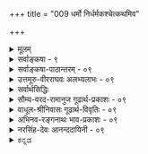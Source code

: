 +++
title = "009 धर्मो निर्धर्मकश्चेत्कथमिव"

+++
<details><summary>मूलम्</summary>

धर्मो निर्धर्मकश्चेत्कथमिव भविता सोऽभिलापादियोग्यो धर्मेणान्येन योगे स च भवति तथेत्यव्यवस्थेति चेन्न ।  
कश्चिद्धर्मोऽपि धर्मी स्फुटमतिमथने स्वान्यनिर्वाहकत्वं तन्निष्कर्षप्रयोगेष्वपि भवति पुनस्तस्य धर्मी विशेषः ॥ ९ ॥
</details>

<details><summary>सर्वाङ्कषा - ९</summary>

9. 

[[17]]

[धर्मधर्मिभावसमर्थनम् ] 


एवं विशेषणविशेष्यभावादौ बौद्धैरापादितामन्यामप्यनुपपत्तिम् अनूद्य परिहरति - धर्म इत्यादिना । प्रथमं तन्मतमनुवदति, उत्तरार्धेण च तन्निराकरोति । सविशेषवादस्य धर्मधर्मिभावे पर्यवसानात्, धर्मधर्मिभावम् 



[[18]]

एवं दूषयन्ति बौद्धाः, तदनुकारिणश्च । 'घटवत् भूतलम्' इत्यादिव्यवहारे घटभूतलयोः विशेषणविशेष्यभावस्य दर्शनेऽपि, अपृथक्सिद्धस्थले स वक्तुं न शक्यते, मतुप्प्रत्ययाभावात् । अतश्च पृथक्सिद्धविशेषणस्थलन्यायः अपृथक्सिद्धस्थले न वक्तुं शक्यः । अतश्च 'नीलो घटः' इत्यादावुभयोरभेद एव न्याय्यः । अन्यथा हि नील पदार्थः सविशेषणकः, उत निर्विशेषणकः ? इति विकल्पे, आद्ये तद्विशेषणं सविशेषणकम्, उत निर्विशेषणकम् ? इति विकल्पे, आद्यपक्षेऽनवस्थाया दुर्वारत्वात्, द्वितीयपक्ष एवाश्रयणीयः । एवञ्च नीलादावप्येवमेवाङ्गीक्रियतामिति, सर्वं वस्तु विशेषणशून्यमेवेति निर्विशेषवस्तुसिद्धिः एवं घटादावपि घटत्वादिकं नातिरिक्तम् । सुदूरं गत्वापि ' भक्षितेऽपि लशुने न शान्तो व्याधिः' इति न्यायेन निर्विशेषं वस्त्वङ्गीकर्तव्यं चेत्, घटादिरेव निर्विशेषोऽस्तु, लाघवात् । अन्यथा अनवस्थापत्तेः । एवञ्चाविनाभावस्थले सहोपलंभनियमादभेद एव न्याय्यः । भेदव्यवहारस्तु 'राहोश्शिरः' इतिवत् कल्पनारूप एव । तदेतत्संग्रहेणोक्तं पूर्वार्धेन । धर्मः **निधर्मकश्चेत्** = घटत्वरूपः धर्मः निर्धर्मकः, सधर्मको वा? यदि निर्धर्मकः, तर्हि सः घटत्वरूपधर्मः अभिलापादियोग्यः कथमिव भविता? निर्धर्मकस्य वस्तुनः शब्देन बोधनं सर्वथा न संभवति; प्रवृत्तिनिमित्तमन्तरा शब्दस्य प्रवृत्तिरेव न संभवति इति हि भवतां मतम् । यदि निर्धर्मको धर्मः शब्देनाभिलपितुं शक्यः; तर्हि तेनैव न्यायेन धर्मित्वेनाभिमतमपि वस्तु, निर्धर्मकमपि शब्दबोध्यं भवतु । अतश्च सर्वमपि निर्धर्मकं भवितुमर्हति । **अन्येन** = अतिरिक्तेन धर्मेण **योगे** = संबन्धे अङ्गीकृते, स **च** = सोऽपि धर्मः **तथा** = अन्येन धर्मेण युक्तः भवति इति **अव्यवस्था** = एवं रीत्या अव्यवस्था दुर्वारा। निर्धर्मकं किमपि न भवतीति, यदि तदर्थं धर्मः सधर्मकः इति उच्येत, तर्हि घटत्वरूपे धर्मे धर्मान्तरमङ्गीकर्तव्यम् । तदा तच्च धर्मान्तरं पुनः सधर्मकमेव वक्तव्यम्, इति धर्मकल्पनाया विश्रान्त्यभावात् अनवस्थाप्रसङ्गः । अतः धर्मधर्मिभावः दुर्निरूपः । ततश्च गुणगुणिभावस्यापि तन्मूलकत्वात्, सोऽपि दुर्निरूप इति गुणातिरिक्तः गुणी नाम न कश्चिदस्ति इति चेत्; **न** = नायमाक्षेपो युक्तः । तर्हि उक्तदोषयोः कः समाधिः ? इति चेदुच्यतेकश्चिदित्यादि । धर्मोऽपि कश्चित् घटत्वादिः **धर्मी** = सधर्मक एव, निर्धर्मकं वस्तु किञ्चिदपि नास्त्येव जगति । अतश्च 'धर्मो निर्धर्मकः, उत सधर्मकः ?' इति विकल्पयोः, द्वितीय एव कल्पः सिद्धान्तः । तर्हि अनवस्थापरिहारः कथमित्यत्र स्फुटमित्यादि । **अतिमथने** = अतिसूक्ष्मपरिशीलने स्वान्यनिर्वाह**कत्वम्** = स्वपरनिर्वाहकत्वं धर्माणाम् **स्फुटम्** = स्पष्टं ज्ञायेतैव ॥ 

अयं भावः – गवादिभिरपृथक्सिद्धः गोत्वादिरूपो धर्मः परस्परव्यावृत्तो यदि न स्यात्, तर्हि सर्ववस्तूनां साङ्कर्यप्रसङ्गः । अतस्सर्वमपि वस्तु सधर्मकमेव । तावता नानवस्थादिदोषप्रसङ्गः । गवाश्वादिव्यवहारे हि गोत्वाश्वत्वादिकं वस्तुविशेषणतया भासत एव । गोत्वाश्वत्वादिकं न केवलं गवाश्वादिमात्रव्यावर्तकम्, अपि तु स्वयमपि परस्परव्यावृत्तमेव स्वतः भासते; तयोः परस्परमव्यावृत्तत्वे, कथं ते गवाश्वादिव्यावर्तके भवेताम् । अत एव 'जात्यखण्डोपाध्यतिरिक्तानां किञ्चिद्रूपेणैव भानम्; जात्यखण्डोपाध्योस्तु स्वरूपत एव भानम्' इति 

[[19]]



नियमः । अतः गवादिव्यवहारे गोत्वादिकं स्वयं अश्वत्वादिव्यावृत्तं सत्, गवादिकमपि अश्वादिभ्यो व्यावर्तयतीति न काचिदनुपपत्तिः । तदिदमुक्तम् स्वान्यनिर्वाहकत्वम् इत्यनेन । सर्वानुभवसिद्धस्य कथमपह्नव इति भावः॥ 


> ननु ! अस्त्व् इदं गो-पद-व्यवहारे कथम् अपि ।  
' गोत्वम्' इति व्यवहारे गोत्वपदं निर्धर्मबोधकम्, उत सधर्मबोधकम् ?  
आद्ये निर्धर्मकवस्तुसिद्धिः ।  
द्वितीये अनवस्था दुर्वारा 

इति चेत्, तत्राह - तन्निष्कर्षेत्यादि । **तन्निष्कर्षप्रयोगः** = धर्म-मात्र-बोधक-पद-प्रयोगः ।  
गोत्व-मात्र-बोधकं गोत्वादि-पदं सर्व-संमतम् एव ।  
अतस् तादृशं पदं निष्कर्ष-पदम् इत्युच्यते ।  

तत्रापि गोत्वादिकं स-धर्मकम् एव अर्थं बोधयति ।  
कोऽसौ धर्म इति चेत्, गोत्वत्वम् एव।  
तर्ह्य् अनवस्था-प्रसङ्ग इति चेत्;  
गोत्वत्वस्यातिरिक्तत्वे हि तथा ।  
गोत्वत्वं हि गोत्वे विद्यमानो धर्मः ।  
गोत्वं हि गवेतरासमवेतम्, निखिल-गो-समवेतम् ।  
अतश् च **गोत्वत्वम्** = गवेतरासमवेतत्वे सति निखिलगोसम - वेतत्वम् ।  
एवञ्च सकल-गो-व्यक्तय एव गोत्वे विशेषणतया भासन्ते ।  
तथा च गोत्वे गवां विशेषणत्वम्,  
गोषु गोत्वं विशेषणम् ।+++(5)+++  
तत्-तज्-ज्ञानयोश् च भिन्नत्वान् नान्योन्याश्रयः ।  

ततश् च गोत्वं गौर् वा  
स-विशेषम् एव वस्तु तत्तच्छब्दैर् अभिधीयत  
इति न कस्यापि शब्दस्य निर्विशेषवस्तुवाचकत्वमिति सिद्धम् । 

तद् इदम् उक्तम्-  **तस्य धर्मी विशेष** इति । **तस्य** =गोत्वस्य **धर्मी** = गोव्यक्तिरेव **विशेषः** = **विशेषणम्** = व्यावर्तकधर्म इत्यर्थः ॥ 

ननु गोव्यक्तिविषयकज्ञाने गोत्वं विशेषणतया भासते । तदानीं तु गोत्वं न गोत्वत्वरूपेण भासते, किन्तु स्वरूपत एवेति पूर्वोक्तन्यायेन युक्तम् । परन्तु गोत्वपदजन्यगोत्वविशेष्यकज्ञाने गवां विशेषणतया भानाङ्गीकारे गवां स्वरूपतो भानासंभवात्, तत्र गोषु गोत्वस्य भानमवशाद्वक्तव्यम् । ततश्च गोत्वं विशेष्यतयाऽपि भासते, विशेषणतावच्छेदकतयापि भासत इत्यपि वक्तव्यम् । एवञ्च अन्योन्याश्रयोऽवर्जनीय इति चेत्; उच्यते - गोव्यक्तीनामनन्तत्वेन भानासंभवेन तासां प्रातिस्विकतया भानानपेक्षणात् । एकगोव्यक्तिनिष्ठत्वेन गोत्वभानेनापि प्रतीतेर्निर्वाहात् । एकस्या व्यक्तेः तद्व्यक्तित्वेन भाने धर्मान्तरभानानपेक्षणात् । नानाव्यक्तिभान एवानुगमार्थं जात्यपेक्षा, न त्वेकव्यक्तिभाने । गोत्वत्वं गवेतरावृत्तित्त्वे सति निखिलगोवृत्तित्त्वरूपम्, नातिरिक्तमिति वस्तुस्वरूपविवरणमात्रम्, तत्तथैव भासत इति न नियमः । तेन नानवस्थादिः । किञ्च शास्त्रीयत्वादस्य व्यवहारस्याधेयतात्वादिवत् स्वरूपरूपत्वेऽपि न कश्चिद्दोषः ॥ 

ननु ' गवि गोत्वं वर्तते' इति व्यवहारे गोत्वस्याधारतया गोर्भाने, तत्र गोः स्वरूपतो भानासंभवात्, गोत्वपुरस्कारेणैव भानं वक्तव्यम् । एवञ्चात्र गोत्ववति गोत्वभाने आधारकोटौ गोत्वभानात् स्वस्य स्वाधारत्वप्रसङ्गोऽनिवार्य एवेति चेत्, तत्र गोव्यक्तेः तद्व्यक्तित्वेनैव भानस्योक्तत्वात्, गोत्वपुरस्कारेणाभानान्नेयमापत्तिः । अत एव निष्कर्षकशब्दो द्विविधः - विशेषणमात्रबोधनतात्पर्यकः, विशेष्यमात्रबोधनतात्पर्यकश्चेति । अतः 'गोषु गोत्वं वर्तते' इति व्यवहारे गोव्यक्तीनां बहूनां भानात्, तद्व्यक्तित्वेन बहूनां भानासंभवात् गोत्वपुरस्कारेणैव भानमावश्यकमित्यपि न; व्यक्तीनामपि व्यक्तित्वेनैवानुगमात्तथा भानसंभवात् । अथवा गोपदवाच्यत्वेनैव गोव्यक्तीनां भानेनैव निर्वाहान्न दोषः । तथाच गोपदवाच्येषु गोत्वं वर्तत इत्यर्थः ॥ 

वस्तुतस्तु - लोके हानोपादानादीनां सर्वेषां व्यवहाराणां व्यक्तयालम्बनत्वेन, जातेः प्रत्येकं व्यवहारस्यादर्शानन्नेयमाशङ्का । अत एव भाषासु जातिवाचकपदमेव नास्ति । शास्त्रे तु एते सर्वे केवलं 



[[20]]

शब्दविकल्पा एव, न वस्तुस्वरूपविषया इति मन्तव्यम् । यथा 'भूतले घटः' इत्युक्ते घटे आधेयता भासते । सा च घटरूपैव, अन्यथाऽनवस्थाप्रसङ्गः । एतत्परिहाराय तेषामतिरिक्तत्ववर्णनं तु वृश्चिकमुखाद्भीतस्य सर्पमुखपाततुल्यम् । एवं आधेयतायाः घटरूपत्वेऽपि 'घटे आधेयता वर्तते' इति व्यवहारे घटस्य आधेयतायाश्च केवलशब्दकृतो भेदो भासते । अत एतादृशा एव शब्दविकल्पमात्ररूपा इत्यवगन्तव्यम् ॥ 

अत एव योगसूत्रे 'विकल्प' न प्रमा, नापि भ्रमः, किन्तु तृतीयो राशिरित्युक्तम् । तर्हि बौद्धोक्तः चतुर्विधो विकल्पः किमङ्गीकार्य इति चेत्, न । अनुपदमेव गुणगुणिभावस्य स्थापितत्वात् । अनुभवं परित्यज्य शब्दमात्रवर्धने स्यादेवायं वादः । अत एव गोत्वपदस्योपरि पुनः भावप्रत्ययो न साधुरिति शाब्दिकाः । तावता गोत्वमेव नातिरिक्तमिति नार्थः, किन्तु गोत्वत्वं नातिरिक्तमित्येवार्थः । गोत्वपदमेव लोकव्यवहारे न प्रयुज्यते चेत्, गोत्वत्वपदं को वा प्रयुञ्जीत ? ॥ 

ननु यत्र कुत्रचिद्व्यवहारस्य शब्दविकल्परूपत्वे आवश्यके, सर्वत्राप्येते शब्दविकल्पा एव कुतो न स्युः इति चेत्, तदिदं विवाहप्रसङ्गे स्मशानकथाप्रसङ्गायितम् । ‘आतिष्ठेनिमश्मानमश्मेव त्वम् स्थिरा भव' इति बृहस्पतौ मन्त्रं पठति, 'अरे! किमुच्यते ? 'भस्मान्तं शरीरम्' इति किलोपनिषदिति यदि कश्चित्पठेच्चेत्, किं ब्रूमस्तम् ? भगवानेक एव योगेश्वरः, तदनुग्रहलेशे सतीतरेऽपि । **'योगेश्वरः** = कृत्स्नस्योच्चावचरूपेणावस्थितस्य चेतनाचेतनस्य च वस्तुनः ये ये स्वभावयोगाः, तेषां सर्वेषां योगानामीश्वरः' इति भगवद्भाष्यकाराः । यथेदं भस्मान्तं शरीरम्, तथैवेदममृतत्वस्यापि साधनम् । कस्यां कक्ष्यायां किमनुसन्धेयम्, कियदनुसन्धेयम्? इत्यज्ञानादेव समये च्यवन्ते प्रायो विपश्चितोऽपि । धर्मधर्मिभावादिविषयेऽपीदमवधेयम् । कुत्रचिद्गौणव्यवहारानुमतिमात्रेण मुख्यव्यवहार एव नास्तीति न ह्यर्थः ॥ 

किञ्च लोकव्यवहारे हि प्रत्येकं जातिवाचकं पदमेव नास्ति । ' गोत्वम्' इत्यनेन समानार्थकं पदं किमस्ति भाषासु ? 'विद्याविनयसंपन्नो ब्राह्मणः ' 'गौः पूज्या' 'संपन्नो व्रीहिः' इत्यादौ हि गोव्रीहिब्राह्मणपदानि जातिप्रधानानीत्युच्यन्ते । गोत्वे अतिरिक्ता जातिर्नास्तीति कथनमात्रेण, 'गव्यपि गोत्वं मास्तु' इति भवेत्किम् ? अत एव शास्त्रेऽपि ' गोत्वत्वं नाम गवेतरासमवेतत्वे सति निखिलगोसमवेतत्वम्' इत्यत्रैव विचारः समापनीयः । अत एव 'भावप्रत्ययान्तान्न भावप्रत्ययः' इति शाब्दिकाः । गोत्वत्वपदेऽपि ' गोत्वे यदि गोत्वत्वमतिरिक्तं स्यात्, तर्ह्यनवस्था स्यात्' इत्यारोपात्मकमेव वक्तव्यम्, न तु स्वरसतः । एवमेवाधेयताया आधेयस्वरूपत्वादिकमपि । 'भूतले घटः' इत्येतावानेव लोकव्यवहारः । 'घटः आधेयः' इत्यादिकं तु शास्त्र एव । 'आधेय' पदस्यैव लोकेऽप्रयोगे 'आधेयता' 'आधेयतात्वम्' इत्यादिपदानां किमु वक्तव्यम्॥ 

गुणगुणिभावाङ्गीकारे संबन्धानुपपत्तिभीत्या घटभूतलयोर्धर्मधर्मिभावोऽपि किमपलनीयः ? 'घटवद्भूतलम्' इतिवत् ‘नीलरूपवान् घटः' इत्यपि व्यवहारस्समानः । नीलादिपदान्येव गुणगुणिवाचकानि, न तु रूपादिपदानि । 'आनन्दी भवति' ( तै. आ.) इति वेदेऽपि । संबन्धानुपपत्त्यादिकं तत्प्रकरणे परिह्रियते । न ह्येक शब्दः अर्थशून्य इत्येतावता सर्वे शब्दा अर्थशून्याः स्युः, शून्यवादावतारात् ॥ 

[[21]]



1.  

[आधाराधेयभावसमर्थनम् ] 

तच्छून्ये तस्य वृत्तिः कथमिव घटते ? तद्विशिष्टे तु वृत्तौ 

स्वाधारत्वप्रसङ्गस्तत इह्न गुणो नापि धर्मीत्ययुक्तम् । 

व्यक्तिरित्यर्थः । तद्वृत्तिर्धर्ममात्रे, न भवति तत एवास्य तच्छून्यताऽतो 

नोक्तौ दोषौ, स्वधीवाग्विहतिरितरथा, तद्वदन्येऽपि जल्पाः ॥10॥ 

ननु तर्हि योगसूत्रे विकल्पानां प्रत्येकगणना कथमिति चेत्, योगसूत्रं स्वविषय एव पूर्णं प्रमाणम्, न तु प्रमाणप्रमेयादौ । एतच्छास्त्रस्य प्रत्येकं वर्तमानत्वात् । बौद्धानां वैदिकानां चात्यन्तं कलहे, तत्सन्धानार्थप्रयासफलैव तत्र विकल्पस्य प्रत्येकगणना । अतश्च 'आधेयतावान्' इत्यादिशास्त्रीयव्यवहाराणाम् आप्रामाणिकत्वस्य परिहारार्थमेव तत्र सूत्रे विकल्पानां प्रत्येकताभिहिता । व्यासभाष्यं भवत्प्रतिकूलं दृश्यत इति चेत्, नायं व्यासः बादरायण इति सर्वसंमतम् । गुणगुणिभावविषयेऽस्त्येव विवादो बहोः कालात्पण्डितानाम् । लोकव्यवहारस्तु निराबाधस्तिष्ठत्येव, तन्मूलकश्शास्त्रव्यवहारोऽपि । चेतनचैतन्यपदयोः पर्यायत्वं को वा ब्रूयात् ? ननु भवन्तोऽपि गुणविषये विप्रतिपद्यन्त एव किलेति चेत्, विप्रतिपत्तिर्वैशेषिकैस्सह गुणानां गणनादिविषये, न तु पदार्थविषये । अतस्सन्त्येव गुणा गुण्यतिरिक्ताः । अधिकमुपरिष्टात् ॥ ९ ॥
</details>


<details><summary>सर्वाङ्कषा-पाठान्तरम् - ०९</summary>

एवं विशेषणविशेष्यभावादौ बौद्धैरापादितामन्यामप्यनुपपत्तिम्‌ अनूद्य परिहरति - धर्म इत्यादिना । प्रथमं तन्मतमनुवदति, उत्तरार्धेण च तन्निराकरोति । सविशेषवादस्य धर्मधर्मिभावे पर्यवसानात्‌, धर्मधर्मिभावम्‌ एवं दूषयन्ति बौद्धाः, तदनुकारिणश्च । 'घटवत्‌ भूतलम्‌' इत्यादिव्यवहारे घटभूतलयोः विशेषणविशेष्यभावस्य दर्शनेऽपि, अपृथक्सिद्धस्थले स वक्तुं न शक्यते, मतुप्प्रत्ययाभावात्‌ । अतश्च पृथक्सिद्धविशेषणस्थलन्यायः अपृथक्सिद्धस्थले न वक्तुं शक्यः । अतश्च 'नीलो घटः' इत्यादावृभयोरभेद एव न्याय्यः । अन्यथा हि नील पदार्थः सविशेषणकः, उत निर्विशेषणकः? इति विकल्पे, आद्ये तद्विशेषणं सविशेषणकम्‌, उत निर्विशेषणकम्‌? इति विकल्पे, आद्यपक्षेऽनवस्थाया दुर्वारत्वात्‌, द्वितीयपक्ष एवाश्रयणीयः । एवञ्च नीलादावप्येवमेवाङ्गीक्रियतामिति, सर्वं वस्तु विशेषणशून्यमेवेति निर्विशेषवस्तुसिद्धिः एवं घटादावपि घटत्वादिकं नातिरिक्तम्‌ । सुदूरं गत्वापि 'भक्षितेऽपि लशुने न शान्तो व्याधिः' इति न्यायेन निर्विशेषं वस्त्वङ्गीकर्तव्यं चेत्‌, घटादिरेव निर्विशेषोऽस्तु, लाघवात्‌ । अन्यथा अनवस्थापत्तेः । एवञ्चाविनाभावस्थले सहोपलंभनियमादभेद एव न्याय्यः । भेदव्यवहारस्तु 'राहोश्शिरः' इतिवत्‌ कल्पनारूप एव । तदेतत्संग्रहेणोक्तं पूर्वार्धेन । धर्मः निधर्मकश्चेत्‌ = घटत्वरूपः धर्मः निर्धर्मकः, सधर्मको वा? यदि निर्धर्मकः, तर्हि सः घटत्वरूपधर्मः अभिलापादियोग्यः कथमिव भविता? निर्धर्मकस्य वस्तुनः शब्देन बोधनं सर्वथा न संभवति; प्रवृत्तिनिमित्तमन्तरा शब्दस्य प्रवृत्तिरेव न संभवति इति हि भवतां मतम्‌ । यदि निर्धर्मको धर्मः शब्देनाभिलपितुं शक्यः; तर्हि तेनैव न्यायेन धर्मित्वेनाभिमतमपि वस्तु, निर्धर्मकमपि शब्दबोध्यं भवतु । अतश्च सर्वमपि निर्धर्मकं भवितुमर्हति । अन्येन = अतिरिक्तेन धर्मेण योगे= संबन्धे अङ्गीकृते, स च = सोऽपि धर्मः तथा = अन्येन धर्मेण युक्तः भवति इति अव्यवस्था = एवं रीत्या अव्यवस्था दुर्वारा । निर्धर्मकं किमपि न भवतीति, यदि तदर्थं धर्मः सधर्मकः इति उच्येत, तर्हि घटत्वरूपे धर्मे धर्मान्तरमङ्गीकर्तव्यम्‌ । तदा तच्च धर्मान्तरं पुनः सधर्मकमेव वक्तव्यम्‌, इति धर्मकल्पनाया विश्रान्त्यभावात्‌ अनवस्थाप्रसङ्गः । अतः धर्मधर्मिभावः दुर्निरूपः । ततश्च गुणगुणिभावस्यापि तन्मूलकत्वात्‌, सोऽपि दुर्निरूप इति गुणातिरिक्तः गुणी नाम न कश्चिदस्ति इति चेत्‌; न = नायमाक्षेपो युक्तः । तर्हि उक्तदोषयोः कः समाधिः? इति चेदुच्यते - कश्चिदित्यादि । धर्मोऽपि कश्चित्‌ घटत्वादिः धर्मी = सधर्मक एव, निर्धर्मकं वस्तु किञ्चिदपि नास्त्येव जगति । अतश्च 'धर्मो निर्धर्मकः, उत सधर्मकः?' इति विकल्पयोः, द्वितीय एव कल्पः सिद्धान्तः । तर्हि अनवस्थापरिहारः कथमित्यत्र स्फुटमित्यादि । अतिमथने = अतिसूक्ष्मपरिशीलने स्वान्यनिर्वाहकत्वम्‌ = स्वपरनिर्वाहकत्वं धर्माणाम्‌ स्फुटम्‌ = स्पष्टं ज्ञायेतैव ॥   
अयं भावः- गवादिभिरपृथक्सिद्धः गोत्वादिरूपो धर्मः परस्परव्यावृत्तो यदि न स्यात्‌, तर्हि सर्ववस्तूनां साङ्कर्यप्रसङ्गः । अतस्सर्वमपि वस्तु सधर्मकमेव । तावता नानवस्थादिदोषप्रसङ्गः । गवाश्वादिव्यवहारे हि गोत्वाश्वत्वादिकं वस्तुविशेषणतया भासत एव । गोत्वाश्वत्वादिकं न केवलं गवाश्वादिमात्रव्यावर्तकम्‌, अपि तु स्वयमपि परस्परव्यावृत्तमेव स्वतः भासते; तयोः परस्परमव्यावृत्तत्वे, कथं ते गवाश्वादिव्यावर्तके भवेताम्‌ । अत एव 'जात्यखण्डोपाध्यतिरिक्तानां किञ्चिद्रूपेणैव भानम्‌; जात्यखण्डोपाध्योस्तु स्वरूपत एव भानम्‌ इति नियमः । अतः गवादिव्यवहारे गोत्वादिकं स्वयं अश्वत्वादिव्यावृत्तं सत्‌, गवादिकमपि अश्वादिभ्यो व्यावर्तयतीति न काचिदनुपपत्तिः । तदिदमुक्तम् स्वान्यनिर्वाहकत्वम् इत्यनेन । सर्वानुभवसि- द्धस्य कथमपह्नव इति भावः ॥  
ननु! अस्त्विदं गोपदव्यवहारे कथमपि । 'गोत्वम्‌' इति व्यवहारे गोत्वपदं निर्धर्मबोधकम्‌, उत सधर्मबोधकम्‌? आद्ये निर्धर्मकवस्तुसिद्धिः । द्वितीये अनवस्था दुवरिति चेत्‌, तत्राह - तन्निष्कर्षेत्यादि । तन्निष्कर्षप्रयोगः = धर्ममात्रबोधकपदप्रयोगः । गोत्वमात्रबोधकं गोत्वादिपदं सर्वसंमतमेव । अतस्तादृशं पदं निष्कर्षपदमित्युच्यते । तत्रापि गोत्वादिकं सधर्मकमेव अर्थं बोधयति । कोऽसौ धर्म इति चेत्‌, गोत्वत्वमेव । तर्ह्यनवस्थाप्रसङ्ग इति चेत्‌; गोत्वत्वस्यातिरिक्तत्वे हि तथा । गोत्वत्वं हि गोत्वे विद्यमानो धर्मः । गोत्वं हि गवेतरासमवेतम्‌, निखिलगोसमवेतम्‌ । अतश्च गोत्वत्वम्‌ = गवेतरासमवेतत्वे सति निखिलगोसमवेतत्वम्‌ । एवञ्च सकलगोव्यक्तय एव गोत्वे विशेषणतया भासन्ते । तथा च गोत्वे गवां विशेषणत्वम्‌, गोषु गोत्वं विशेषणम्‌ । तत्तद्ज्ञानयोश्च भिन्नत्वान्नान्योन्याश्रयः । ततश्च गोत्वं गौर्वा सविशेषमेव वस्तु तत्तच्छब्दैरभिधीयत इति न कस्यापि शब्दस्य निर्विशेषवस्तुवाचकत्वमिति सिद्धम्‌ । तदिदमुक्तम्‌- तस्य धर्मी विशेष इति । तस्य = गोत्वस्य धर्मी = गोव्यक्तिरेव विशेषः = विशेषणम्‌ = व्यावर्तकधर्म इत्यर्थः ॥   
ननु गोव्यक्तिविषयकज्ञाने गोत्वं विशेषणतया भासते । तदानीं तु गोत्वं न गोत्वत्वरूपेण भासते, किन्तु स्वरूपत एवेति पूर्वोक्तन्यायेन युक्तम्‌ । परन्तु गोत्वपदजन्यगोत्वविशेष्यकज्ञाने गवां विशेषणतया भानाङ्गीकारे गवां स्वरूपतो भानासंभवात्‌, तत्र गोषु गोत्वस्य भानमवशाद्वक्तव्यम्‌ । ततश्च गोत्वं विशेष्यतयाऽपि भासते, विशेषणतावच्छेदकतयापि भासत इत्यपि वक्तव्यम्‌ । एवञ्च अन्योन्याश्रयोऽवर्जनीय इति चेत्‌, उच्यते - गोव्यक्तीनामनन्तत्वेन भानासंभवेन तासां प्रातिस्विकतया भानानपेक्षणात्‌ । एकगोव्यक्तिनिष्ठत्वेन गोत्वभानेनापि प्रतीतेर्निर्वाहात्‌ । एकस्या व्यक्तेः तद्व्यक्तित्वेन भाने धर्मान्तरभानानपेक्षणात्‌ । नानाव्यक्तिभान एवानुगमार्थं जात्यपेक्षा, न त्वेकव्यक्तिभाने । गोत्वत्वं गवेतरावृत्तित्वे सति निखिलगोवृत्तित्त्वरूपम्‌, नातिरिक्तमिति वस्तुस्वरूपविवरणमात्रम्‌, तत्तथैव भासत इति न नियमः । तेन नानवस्थादिः । किञ्च शास्त्रीयत्वादस्य व्यवहारस्याधेयतात्वादिवत्‌ स्वरूपरूपत्वेऽपि न कश्चिद्दोषः ॥   
ननु 'गवि गोत्वं वर्तते' इति व्यवहारे गोत्वस्याधारतया गोर्भाने, तत्र गोः स्वरूपतो भानासंभवात्‌, गोत्वपुरस्कारेणैव भानं वक्तव्यम्‌ । एवञ्चात्र गोत्ववति गोत्वभाने आधारकोटौ गोत्वभानात्‌ स्वस्य स्वाधारत्वप्रसङ्गोऽनिवार्य एवेति चेत्‌, तत्र गोव्यक्तेः तद्व्यक्तित्वेनैव भानस्योक्तत्वात्‌, गोत्वपुरस्करेणाभानान्नेयमापत्तिः । अत एव निष्कर्षकशब्दो द्विविधः - विशेषणमात्रबोधनतात्पर्यकः, विशेष्यमात्रबोधनतात्पर्यकश्चेति । अतः 'गोषु गोत्वं वर्तते' इति व्यवहारे गोव्यक्तीनां बहूनां भानात्‌, तद्व्यक्तित्वेन बहूनां भानासंभवात्‌ गोत्वपुरस्कारेणैव भानमावश्यकमित्यपि न; व्यक्तीनामपि व्यक्तित्वेनैवानुगमात्तथा भानसंभवात्‌ । अथवा गोपदवाच्यत्वेनैव गोव्यक्तीनां भानेनैव निर्वाहान्न दोषः । तथाच गोपदवाच्येषु गोत्वं वर्तत इत्यर्थः ॥   
वस्तुतस्तु - लोके हानोपादानादीनां सर्वेषां व्यवहाराणां व्यक्त्यालम्बनत्वेन, जातेः प्रत्येकं व्यवहारस्यादर्शानन्नेयमाशङ्का । अत एव भाषासु जातिवाचकपदमेव नास्ति । शास्त्रे तु एते सर्वे केवलं शब्दविकल्पा एव, न वस्तुस्वरूपविषया इति मन्तव्यम्‌ । यथा 'भूतले घटः' इत्युक्ते घटे आधेयता   
भासते । सा च घटरूपैव, अन्यथाऽनवस्थाप्रसङ्गः । एतत्परिहाराय तेषामतिरिक्तत्ववर्णनं तु वृश्चिकमुखाद्भीतस्य सर्पमुखपाततुल्यम्‌ । एवं आधेयतायाः घटरूपत्वेऽपि 'घटे आधेयता वर्तते' इति व्यवहारे घटस्य आधेयतायाश्च केवलशब्दकृतो भेदो भासते । अत एतादृशा एव शब्दविकल्पमात्ररूपा इत्यवगन्तव्यम्‌ ॥   
अत एव योगसूत्रे 'विकल्पः' प्रमा, नापि भ्रमः, किन्तु तृतीयो राशिरित्युक्तम्‌ । तर्हि बौद्धोक्तः चतुर्विधो विकल्पः किमङ्गीकार्य इति चेत्‌, न । अनुपदमेव गुणगुणिभावस्य स्थापितत्वात्‌ । अनुभवं परित्यज्य शब्दमात्रवर्धने स्यादेवायं वादः । अत एव गोत्वपदस्योपरि पुनः भावप्रत्ययो न साधुरिति शाब्दिकाः । तावता गोत्वमेव नातिरिक्तमिति नार्थः, किन्तु गोत्वत्वं नातिरिक्तमित्येवार्थः । गोत्वपदमेव लोकव्यवहारे न प्रयुज्यते चेत्‌, गोत्वत्वपदं को वा प्रयुञ्जीत? ॥   
ननु यत्र कुत्रचिद्व्यवहारस्य शब्दविकल्यरूपत्वे आवश्यके, सर्वत्राप्येते शब्दविकल्पा एव कुतो न स्युः इति चेत्‌, तदिदं विवाहप्रसङ्गे स्मशानकथाप्रसङ्गायितम्‌ । 'आतिष्ठेममश्मानमश्मेव त्वम्‌ स्थिरा भव' इति बृहस्पतौ मन्त्रं पठति, 'अरे! किमुच्यते? ' 'भस्मान्तं शरीरम्‌' इति किलोपनिषदिति यदि कश्चित्पठेच्चेत्‌, किं ब्रूमस्तम्‌? भगवानेक एव योगेश्वरः, तदनुग्रहलेशे सतीतरेऽपि । 'योगेश्वरः = कृत्स्नस्योच्चावचरूपेणावस्थितस्य चेतनाचेतनस्य च वस्तुनः ये ये स्वभावयोगाः, तेषां सर्वेषां योगानामीश्वरः' इति भगवद्भाष्यकाराः । यथेदं भस्मान्तं शरीरम्‌, तथैवेदममृतत्वस्यापि साधनम्‌ । कस्यां कक्ष्यायां किमनुसन्धेयम्‌, कियदनुसन्धेयम्‌? इत्यज्ञानादेव समये च्यवन्ते प्रायो विपश्चितोऽपि । धर्मधर्मिभावादिविषयेऽपीदमवधेयम्‌ । कुत्रचिद्रौणव्यवहारानुमतिमात्रेण मुख्यव्यवहार एव नास्तीति न ह्यर्थः ॥   
किञ्च लोकव्यवहारे हि प्रत्येकं जातिवाचकं पदमेव नास्ति । 'गोत्वम्‌' इत्यनेन समानार्थकं पदं किमस्ति भाषासु? 'विद्याविनयसंपन्नो ब्राह्मणः' 'गौ पूज्या ' 'संपन्नो व्रीहिः' इत्यादौ हि गोव्रीहिब्राह्मणपदानि जातिप्रधानानीत्युच्यन्ते । गोत्वे अतिरिक्ता जातिर्नास्तीति कथनमात्रेण, 'गव्यपि गोत्वं मास्तु' इति भवेत्किम्‌? अत एव शास्त्रेऽपि 'गोत्वत्वं नाम गवेतरासमवेतत्वे सति निखिलगोसमवेतत्वम्‌' इत्यत्रैव विचारः समापनीयः । अत एव 'भावप्रत्ययान्तान्न भावप्रत्ययः' इति शाब्दिकाः । गोत्वत्वपदेऽपि 'गोत्वे   
यदि गोत्वत्वमतिरिक्तं स्यात्‌, तर्ह्यनवस्था स्यात्‌' इत्यारोपात्मकमेव वक्तव्यम्‌, न तु स्वरसतः । एवमेवाधेयताया आधेयस्वरूपत्वादिकमपि । 'भूतले धटः' इत्येतावानेव लोकव्यवहार: । 'घटः आधेयः' इत्यादिकं तु शास्त्र एव । 'आधेय' पदस्यैव लोकेऽप्रयोगे 'आधेयता' 'अधेयतात्वम्‌' इत्यादिपदानां किमु वक्तव्यम्‌ ॥   
गुणगुणिभावाङ्गीकारे संबन्धानुपपत्तिभीत्या घटभूतलयोर्धर्मधर्मिभावोऽपि किमपलनीयः? 'घटवद्भूतलम्‌' इतिवत्‌ 'नीलरूपवान्‌ घटः' इत्यपि व्यवहारस्समानः । नीलादिपदान्येव गुणगुणिवाचकानि, न तु रूपादिपदानि । 'आनन्दी भवति' (तै.आ.३.५.१४.७) इति वेदेऽपि । संबन्धानुपपतत्त्यादिकं तत्करणे परिह्रियते । न ह्येकत्र शब्दः अर्थशून्य इत्येतावता सर्वे शब्दा अर्थशून्याः स्युः, शून्यवादावतारात्‌ ॥   
ननु तर्हि योगसूत्रे विकल्पानां प्रत्येकगणना कथमिति चेत्‌, योगसूत्रं स्वविषय एव पूर्णं प्रमाणम्‌, न तु प्रमाणप्रमेयादौ । एतच्छस्त्रस्य प्रत्येकं वर्तमानत्वात्‌ । बौद्धानां वैदिकानां चात्यन्तं कलहे, तत्सन्धानार्थ- प्रयासफलैव तत्र विकल्पस्य प्रत्येकगणना । अतश्च 'आधेयतावान्‌' इत्यादिशास्त्रीयव्यवहाराणाम्‌ अप्रामाणिकत्वस्य परिहारार्थमेव तत्र सूत्रे विकल्पानां प्रत्येकताभिहिता । व्यासभाष्यं भवत्प्रतिकूलं दृश्यत इति चेत्‌, नायं व्यासः बादरायण इति सर्वसंमतम्‌ । गुणगुणिभावविषयेऽस्त्येव विवादो बहोः कालात्पण्डितानाम्‌ । लोकव्यवहारस्तु निराबाधस्तिष्ठत्येव, तन्मूलकश्शास्त्रव्यवहारोऽपि । चेतनचैतन्यपदयोः पर्यायत्वं को वा ब्रूयात्‌? ननु भवन्तोऽपि गुणविषये विप्रतिपद्यन्त एव किलेति चेत्‌, विप्रतिपत्तिर्वैशेषिकैस्सह गुणानां गणनादिविषये, न तु पदार्थविषये । अतस्सन्त्येव गुणा गुण्यतिरिक्ताः । अधिकमुपरिष्टात्‌ ॥ ९ ॥
</details>


<details><summary>उत्तमूरु-वीरराघवः अलभ्यलाभः - ०९</summary>

पूर्वश्लोकव्याख्यायां "धर्मोपकारशक्तीनां भेदे” इति कारिकया धर्मपरम्पराकल्पनेऽनवस्थादोष उक्तस्तत्र विशिष्य न परिहृतः । उपरितनश्लोके भविष्यतीति । स इह ज्ञातव्यः। दृष्टौ - अनुभवे । सत्यामिति शेषः । अर्थिनौ - अनेकधर्मस्वीकारेण द्रव्यापलापी एकधर्मिस्वीकारेणानेकधर्मापलापी च । अनिरूढेति । बहुषु सूत्रेषु विशिष्य धर्मशब्दं प्रयुञ्जानो भगवान् बादरायणो धर्मधर्मिभेदस्थापने नैर्भर्यं वहतीति तत्राऽऽदरातिशयात् पुनस्तद्विषयं पद्यम् । बौद्धानामपि धर्मधर्मिभेद इष्ट इत्याशंक्य तद्धृदयमुद्घाटयति नन्वित्यादिना । हेविति । हेतुरूपः साध्यरूपश्च धर्मौ तदाश्रयपक्षसपक्षसापेक्षत्वादनुमानस्य । पक्षेति । पक्षस्य धर्मः कश्चित् तदंशेन पक्षधर्मैकांशेन साध्येन व्याप्तो हेतुर्भवति । स च त्रिधा । त्रैविध्यं केवलान्वयिकेवलव्यतिरेक्यन्वयतिरेकिभेदादिति केचित् । "कार्यस्वभावानुपलब्धिभेदेन" इति आ-दा. । बौद्धस्तादात्म्यं तदुत्पत्तिरनुपलब्धिरित्यनुमानत्रैविध्यमुक्तम् । विस्तरोऽत्र बुद्धिसरे, न्यायकुसुमाञ्जलौ, तद्व्याख्याने चास्मदीये द्रष्टव्यः । स्वभावः तादात्म्यम् अयं वृक्षः शिंशपात्वादिति । तदुत्पत्तिः कार्यम्, अग्निमान् धूमादिति । अनुपलब्धिः, नास्ति घटः अनुपलब्धेरिति । इयं बहुविधा । त्रिधेति न्यूनाधिकव्यवच्छेदे कारणमाह अविनाभावनियमादिति । अयञ्च नियमः हेतोः पक्षसत्त्व – सपक्षसत्त्व – विपक्षासत्त्वाख्यरूपत्रयसद्भावसिद्धः । तत्रैकरूपहान्या ततः - त्रिभ्यः परे - अन्ये हेत्वाभासा भवन्तीति कारिकार्थः । न्यायकौमुदीकाराद्युक्त्याऽपि धर्मसिद्धिमाह अन्येऽपीति । ग्राह्यधर्म इति । ग्राह्यः - साध्यवत्त्वेन ग्राह्यः पक्षः; तद्धर्म इत्यर्थः । ग्राह्यपदमत्र साध्यार्थकं प्रसिद्धम् । साध्यं च धर्मविशिष्टं धर्मिं प्राचाम् । अर्धांगीकारेण समाधत्ते सत्यमिति । पारम्पर्येणेति । विशिष्टविषयकज्ञानसामान्यस्य विकल्परूपत्वात् भ्रान्तत्वमिति, कल्पनापोढमभ्रान्तं निर्विकल्पकं स्वलक्षणापरपर्यायस्वरूपमात्रग्राह्येव मानमिति विशिष्टवस्तु न सिद्ध्यतीति सर्वबौद्धाशयः इति भावः । तेषां बौद्धानाम् । ते हि चतुर्विधाः प्रसिद्धाः । अनूद्येति । पूर्वार्धेन तत्कृताक्षेपानुवादः; तद्भञ्जनमुत्तरार्धेन ।  
श्लोके भवितेति शत्रन्तम् । घटे रूपाद्यात्मकधर्मस्वीकारे, तस्य निर्धर्मकत्वे अभिलाषादियोग्यत्वं शब्दबोध्यत्वमनुमानादिग्राह्यत्वञ्च न स्यात् । 'इदमित्थमिति हि सर्वा प्रतीतिरूपजायते' इति भाष्यम् । सर्वासां धियां सर्वेषां शब्दानाञ्च विशिष्टपरत्वम् । शब्दस्य तु विशेषेणेति च भाष्यम् । आकृत्यधिकरणे चास्माभिः विशिष्टे शक्तिः स्थापिता । द्वितीयपक्षे आह धर्मेणेति । धर्मेऽपि धर्मस्वीकारे इत्यर्थः । अपरापरापेक्षायाम् । तस्यापि कश्चित् तस्यापीत्युपर्युपरि धर्मकल्पनायाम् । व्यवस्थाभावात् - नियामकाभावात् । रूपत्वरसत्वादिविशेषधर्मवत् धर्मत्वरूपसामान्यधर्ममादायाप्यनवस्थामाह धर्मत्वञ्चेति । धर्माणां भावः - सर्वधर्मगतो धर्मः । एतत् धर्मवगतधर्मत्वं तस्यात्मैव - आश्रयभूतधर्मत्वस्वरूपमेवेति न; स्वस्य स्वाश्रयत्वायोगात् । न हि सुशिक्षितोऽपि नटवटुः स्वस्कन्धमारुह्य नृत्यति । अतः प्रथमधर्म एव न स्वीकार्य इति शंका । श्लोके अनवस्थेत्यनुक्त्वा अव्यवस्थेति प्रयोगः प्रथमधर्ममात्रं वा कतिपयधर्मपरम्परां वा स्वीकृत्य तदुपरि धर्मनिषेधः सिद्धान्तीष्टो न युक्तः, व्यवस्थापकाभावादिति ज्ञापनाय । तत्खण्डनहेतुमुत्तरार्धेनाह । तद्विवरणं सर्वेषामित्यादिना । केचित् धर्माः ज्ञानालोकादयः गुणमात्रग्राहकेन्द्रियग्राह्यरसगन्धशब्दादयश्च धर्मिवत् धर्मवन्तो भवन्ति । स्फुटम् - अनुभवसिद्धम् । अतिमथने - तं धर्ममतिक्रम्य विचारे अन्त्यस्य धर्मस्य स्वपरनिर्वाहकत्वेष्ट्या धर्मान्तरप्रतिषेधः । ननु शब्दसामान्यस्य विशिष्टार्थपरत्वोक्त्या तद्धर्मवाचकपदस्य विशिष्टवाचकत्वं धर्मान्तरस्वीकारेणैव वक्तव्यमित्यत्राह तन्निष्कर्षेति । तन्निष्कर्षप्रयोगो नाम धर्मविशेष्यकधीहेतुपदप्रयोगः गोत्वं शुक्लत्वमित्यादिः । तत्र गोशब्दाद्यर्थस्य त्वप्रत्ययाद्यर्थेऽन्वयात् धर्म्येव विशेषणतया भासत इति न विशिष्टबोधकत्वभंग इति श्लोकार्थः ।  
मतेर्मथनायोगात् स्फुटमिति पदच्छेदः । क्रियाविशेषणम् । दृश्यत इति वा भवतीति वा अध्याहृतक्रियायामन्वयः । निर्वाहकत्वमित्यत्रान्वयो वा । तृतीयातत्पुरुषस्वीकारे त्वाह यद्वेति । स्वान्येति । यथा ज्ञानस्य परप्रकाशकस्य स्वप्रकाशः अनन्याधीनः, यथा रूपस्य द्रव्यादौ चाक्षुषत्वापादकस्य स्वचाक्षुषत्वमनन्याधीनम्, एवं गोत्वादेः ।  
इयं गौरिति प्रत्यक्ष्यस्य गवि व्यावृत्तधीहेतोः स्वस्मिन् इतरव्यावृत्तधीरनन्याधीना । इदं गोत्वमिति प्रत्यक्षे कथमिति चेत् - तथा प्रत्यक्षं न भवति । प्रकारविशेष्योभयग्राहकसामग्र्यां सत्यां धर्म्यभानं मानाभावात् । अत एवोक्तं शास्त्रदीपिकायाम्, 'न जातु इदं गोत्वमिति प्रतीतिः' इति । ननु मा भूत् प्रत्यक्षं तथा । गोत्वमित्यादिशब्दप्रयोगे कथमित्यत्र तन्निष्कर्षेत्यादि । शुक्लादीति । गुणे शुक्लादयः पुंसीति गुणमात्रे प्रयोगस्येष्ठत्वादिति भावः । अनुशासनाभावेऽपि लाक्षणिकप्रयोगो भवतीति दर्शयति द्वीति । तत्र द्वित्वविशिष्टैकत्वविशिष्टार्थकत्वे द्व्येकेप्विति बहुवचनापत्तेः संख्यामात्रार्थकता । त्वेति । द्वित्वं शुक्लत्वं गोत्वं द्विता द्विभाव इत्यादिष्वित्यर्थः । सामान्यशब्दान्तराण्याह जातिरिति । इत्थम्भावसापेक्षत्व इति । इदमित्थमिति हि सर्वा प्रतीतिरिष्यत इति भावः । नियतेति । नियतः निष्कर्षः धर्मस्य विशेष्यतया बोधो यत्र, ते जात्यादिशब्दाः नियतनिष्कर्षकाः, शुक्लादिशब्दा अनियतनिष्कर्षकाः । केचिदिति । जातौ जातित्वम् । तच्च एकगतस्य सौसादृश्यरूपधर्मसमुदायस्यान्यनिरूपितत्वम् । रसादीनां रसनेन्द्रियादिग्राह्यत्वम् विषयतासंबन्धेन ग्रहविशिष्टत्वमेव । शुक्लत्वम् अयं शुक्ल इति गुणविशिष्टगुणिप्रतीतिप्रकारत्वरूपमित्येवं भाव्यम् । धर्मे धर्मिसंबन्धित्वमपि इत्थम्भावः तदभ्युपगतत्वमाह त्वयापीति । कथञ्चिदिति । निरूपितत्वविषयत्वादीनां संबन्धमात्रत्वात् घर्मिप्रतीत्यादीनामेव विशेषणत्वात् नातिरिक्तवस्तु कल्पनेति भावः । संवेदनसंवेदनं इति । ज्ञानमिति ज्ञानं हि ज्ञानत्वेन रूपेण ज्ञानान्तराणीवस्वमपि गृह्णाति । एवं शब्द इति शब्दश्च स्वमपि । तद्वत् सर्वं ज्ञानं विषयमिव स्वमपि प्रकाशयेत् विषय इव स्वविषयेऽपि संशयविपर्ययानुदयादिति भावः ।  
न चेति । स्वस्य स्वकर्मकग्रहकर्तृत्वे कर्मर्तृविरोध इति न; तत्सत्त्वेऽपि विरोधाभावात् । स्वस्य स्वोत्पादकत्वे विरोधः पूर्वत्वतदभावरूपः; ग्राहकत्वे तु न तथेति । स्वपरनिर्वाहकत्वानिष्टावपि नानवस्था । तादृशस्थले कल्पितधर्ममादाय विशिष्टधीनिर्वाहात् तस्यावास्तत्वात् । तावताऽनुभवसिद्धधर्माणां त्यागायोगादित्याशयेनाह किञ्चेति । संवृतिसिद्धानाम् - अविद्याकल्पितानां गोत्वादीनाम् । कथादीति । कथा - वादजल्पादिर्वादिद्वयकार्या । आदिना लोकव्यवहारग्रहः । एवं कल्पितधर्ममादाय सधर्मकत्वमगत्या स्वीकार्यम्, बौद्धस्य कल्पितवैशिष्टयोक्तेः सहजत्वादित्यन्वारुह्योक्तम् आस्ताभेतदित्युपसंहृतम् । तदाशयणु तार्किकेष्वपि केचित् अधिकरणत्वप्रतियोगित्वविषत्वादयो धर्माः तत्तद्वस्तुस्वरूपा एव; भेदकल्पनया व्यवहार इत्याहुः । अन्ये तु - धर्मत्वेन चानुभवात् भेद एवास्तु । लोके वस्त्यानन्त्यवत् धर्मानन्त्यलापि संमन्तव्यत्वात् । नहि अनवस्थेति दोषात् कर्मणामनादित्वं सृष्टिप्रलयानन्त्यञ्च त्यज्यत इति वदन्ति । यावच्छक्ति अनवस्थपरिहरणमेव ज्यायः ।  
श्लोकोक्तं स्वाभिमतं पक्षमाह समानेति । न चात्रेति । प्रत्यक्षे पटशौक्ल्ययोर्युगपदेव भानात् नान्योन्यश्रयः । शब्देपि पटशब्दार्थज्ञानं शौक्ल्यशब्दार्थज्ञानञ्च न मिथस्सापेक्षम् । विशेषणविशेष्यभावस्तु अयमयं समभिव्याहार एवं बोधक इति व्युत्पत्त्यनुसारेण भवति । अतः शुक्लः पट इत्यत्र यथा पटस्य शौक्ल्यं विशेषणं तथा पटस्य शौक्ल्यमित्यादौ गुणस्य द्रव्यं विशेषणम् । कृष्णस्याम्बरं पीतम्, रामस्याम्बरं नीलमित्यादौ व्यधिकरणविभक्त्यन्तेनापि व्यावर्तनादिति । विशेषपदस्य विशेषक इत्यर्थमाह विशेषो धर्मस्येति । मिथः संश्रय इति । यत् विशेष्यं यद् विशेषणमन्तरा न भासते, तस्य विशेषणस्य तत् विशेष्यमपि व्यावर्तकमित्युक्तौ अन्योन्याश्रयः स्यात् । गन्धशब्दस्य पृथिवीनिष्टगुणविशेष इत्यर्थः पृथिवीशब्दस्य च गन्धवतीत्यर्थ इत्युक्तौ गन्धवती पृथिवीत्यादौ मिथःसंश्रयात् बोधो न स्यात् । न त्वीदृशस्थल इति भावः ।  
प्रत्यक्षे धर्मस्य विशेषणत्वं धर्मिणो विशेष्यत्वञ्च सहजं स्वरससिद्धम्; व्यवहारे तु यथा- विवक्षं भवति । एवं धर्मिणो विशेष्यत्वे शाब्देऽपि, आर्थिकं विशेषणत्वं भवत् न वार्यमित्याह यश्चेति । समानाधिकरणप्रयोगे - निष्कर्षाविवक्षया धर्मशब्दप्रयोगे । विशिष्टत्वेनावस्थितोऽपि - पटः शौक्ल्यविशिष्टतया बोधितोऽपि । अर्थतः इति । अत एव शुक्लः पट इति ज्ञानस्य, पटस्य न शौक्ल्यमिति ज्ञानस्य च प्रतिबन्ध्यप्रतिबन्धकभावः । एकज्ञानेऽपि तुल्यवित्तिवेद्यतयाऽन्यभानमिप्यते । अत एव गामानयेत्यादौ अन्वितामिधानवादिभिः आनयनान्विता गौर्गोपदार्थः, गवान्वितमानयनम् उपसृष्टनीधात्वर्थ इत्याहुः । परं तत्र पटस्य शौक्ल्यव्यावर्तकत्वमार्थिकं न शौक्ल्यविशिष्टपटत्वेन रूपेण, किंतु पटरूपधर्मिमात्रेणेति भावः । ननु पटशब्दस्य शौक्ल्याबोधकत्वात् पटमात्रं व्यावर्तकं स्यात् । गोत्वमित्यादौ गोशब्दस्य विशिष्टपरत्वात् त्वप्रत्ययार्थं स्वं गोत्वं प्रति स्वविशिष्टस्य व्यावर्तकत्वं स्वीकृतं स्यात् । धर्मित्यागे न निर्विशेषणकः प्रत्ययः स्यादित्यत्राह गोत्वमिति । विशिष्टस्यैव शब्दादुपस्थितिः; व्यावर्तकत्वं तु धर्मोपलक्षितव्यक्तिमात्रस्य । अतो नाव्यावृत्तधीरित्यर्थः । निष्कृष्यमाण इति । धर्मोपलक्षितस्सन्नित्यर्थः । स्वविशेषणनिरूपकतयेति । धर्मं प्रति धर्मिणो विशेषणत्वाय त्वाद्यनुशासनमिति भावः । श्लोके प्रयोगेष्वपीति अपिशब्दः आशंकासूचनेन सविशेषणप्रतीतेस्तान्निष्टत्वसमुच्चायकः ।  
पुनश्शब्दकृत्यं किमित्यत्र द्वेधा कृत्यं दर्शयति एवमिति । प्रथमपक्षे पुनरित्यस्य भूय इत्यर्थः; धर्मस्य प्रकृत्या प्रत्ययेन चोपस्थापनात् । तेन प्रकृत्युपस्थाप्यतादशायां तस्योपलक्षणत्वसूचनम् । द्वितीयपक्षे पुनस्त्वर्थे । धर्मी तु विशेषकः इत्यर्थः । अन्यत्र विशेष्य एव अत्र विशेषको भवति, न धर्मान्तरकल्पनयाऽनवस्थादीति भावः । ननु गोत्वमित्यादौ धर्म्युपस्थापकपदसत्त्वात् तस्य विशेषकत्वं स्यात् । जातिः गुण इत्यादिप्रयोगे कथं तद्विशेषणमिति चेत् - अनेकानुगतधर्मो जातिः, स्वरसप्रतीतौ किञ्चित्प्रकाकारतया भासमानत्वं गुणत्वमित्यर्थवर्णनात् व्यक्तेर्विशेषणत्वमक्षतमिति ध्येयम् ॥ ९ ॥
</details>

<details><summary>सर्वार्थसिद्धिः</summary>

एवमेकाश्रयानेकदृष्टावन्यतरनिह्नवार्थिनौ पुनरपि धर्मधर्मिभावभङ्गमुखेन प्रवृत्तौ प्रतिहन्येते; अन्यथा "अन्तस्तद्धर्मोपदेशात्" इत्याद्यनिरूढप्रायं स्यात् । नन्वनुमानं प्रमाणमिच्छन्न धर्मधर्मिभावं बाधितुमर्हति, तस्य हेतुसाध्यधर्माश्रयावश्यंभावात् । आह च धर्मकीतिर्हेतुबिन्दौ, "पक्षधर्मस्तदंशेन व्याप्तो हेतुस्त्रिधैव सः । अविनाभावनियमाद्धेत्वाभासास्ततोऽपरे ॥ इति ॥ अन्येऽपि "ग्राह्यधर्मस्तदंशेन व्याप्तो हेतुः" इति । सत्यं, काल्पनिकहेतुसाध्यधर्मद्वारा अनुमानप्रवृत्तिः, पारम्पर्येण तु स्वलक्षणविश्रान्त्या भाक्तमनुमानप्रामाण्यमिति हि बौद्धानां रहस्यम् । तत्त्वगत्या चतुर्विधानामपि तेषां धर्मधर्मिभावः क्षेप्यः । अतस्तद्भङ्गमनूद्य प्रत्याह - धर्म इत्यादिना । अयमर्थः - यस्त्वया कश्चिद्धर्म इष्यते स निर्धर्मकः सधर्मको वा? आद्ये तस्य शब्दवाच्यत्वं न स्यात्, अविशिष्टस्य व्युत्पत्त्याद्यगोचरत्वात् । सर्वधीशब्दानां विशिष्टविषयत्वं च भवतां भाष्यादिषूक्तम् । द्वितीये तु येन धर्मेण धर्मः सधर्मकः सोऽपि पूर्ववद्धर्मान्तरेण धर्मी स्यादित्यपरापरापेक्षायामनवस्था, द्वित्रादिपर्वमात्रे विश्रम इति व्यवस्थाभावात् । धर्मत्वं च धर्माणां भावः । अतस्तस्यापि धर्मत्वं वाच्यम् । न चैतत्तस्यात्मैव, आत्माश्रयात्; न चान्यत्, अनवस्थानादेवेति चेत्, तन्न; सर्वेषां धर्माणां निर्धर्मकत्वानङ्गीकारात् । कश्चिद्धर्मोऽपि धर्मी स्फुटं - स्पष्टम् । स्फुटदृष्टं हि नापह्नोतव्यम् । त्वयाऽपि हेतुसाध्यादिधर्माणां पक्षधर्मत्वादिधर्माः स्वीकार्याः, अन्यथाऽनुमानासिद्धौ क्षणभङ्गादिसाधनायोगात् । अतिमथने - अत्यन्तचर्चायाम् । यद्वा स्फुटमतिमथने - विशदबुद्ध्या सावधानं विमर्शे सतीत्यर्थः । स्वान्यनिर्वाहकत्वं - स्वपरव्यवहारादिव्यवस्थापकत्वम् । यत्र ह्यनवस्थाभयाद्धर्मान्तरं नेष्यते तत्र निमित्तान्तरनिरपेक्षौ तद्धीव्यवहारौ । यथा गोशब्दस्य व्यक्तिवृत्तावित्थंभावभूतं गोत्वं निमित्तम्; गोत्वे तु न निमित्तान्तरमपेक्षते, आनन्त्यव्यभिचाररूपानुपपत्त्यभावात् । एवं शुक्लादिशब्देष्वपि । ननु गौः शुक्ल इत्यादिविशेष्यपर्यन्तोक्तौ तथा स्यात्; क्वचिद्गुणमात्रविषयेषु शुक्लादिशब्देषु भावप्रधानेषु द्व्येकयोरित्यादिषु त्वतलाद्यन्तेषु जातिर्गुणः क्रियेत्यादिषु च वाच्यानां तत्तद्धर्माणामिदंत्वेन निर्देशादित्थंभावसापेक्षत्वेऽनवस्था । अनपेक्षत्वे तु इदमित्थमिति हि सर्वा प्रतीतिरिति भाष्यादिविरोध इत्यत्राह - तन्निष्कर्षप्रयोगेष्वित्यादि । अयं भावः - उदाहृतेषु नियतानियतनिष्कर्षकशब्देषु जातिगुणादेः प्रधानतया निर्देशेऽपि सन्ति केचिद्यथाप्रमाणमित्थंभावाः । त्वयाऽपि हेतुसाध्यादि(दीनां) धर्माणां पक्षधर्मत्वादिधर्माः स्वीकार्याः । अनवस्था च कथंचिदुपशमनीया । स्वीकृतं च संवेदनसंवेदने शब्दशब्दादौ स्वपरनिर्वाहकत्वम् । न चात्र कर्मकर्तृविरोधः; स्वोत्पादकत्वादाविव पौर्वापर्यादिवैगुण्याभावात् । किंच स्वलक्षणादीनां जात्यादीनां च संवृत्तिसिद्धानां निर्धर्मकत्वेऽपि कथंचिदभिलापार्हत्वं त्वयाऽपि ग्राह्यम्; अन्यथा तत्तत्संव्यवहारेण कथादिप्रवृत्त्ययोगात् । अतो निर्धर्मकं शब्दवाच्यं न भवतीति स्वसिद्धान्तविरोधः, स्ववचनव्याघातश्च । आस्तामेतत्; समानाधिकरणस्येव व्यधिकरणस्यापि व्यावर्तकत्वादित्थंभावत्वं सिध्यति । तथा च नियतनिष्कर्षकप्रयोगेष्वप्येतेषु धर्मो धर्मं विशिनष्टि, यथा पटस्य शौक्ल्यं खण्डस्य गोत्वमित्यादिषु । धर्मिविशेषो धर्मस्य स्वेतरनिष्ठाद्व्यवृत्तिधीहेतुरित्यर्थः । न चात्र मिथःसंक्षयः, विशेषणविशेष्यधियोस्तद्व्यवहारयोश्च मिथो जन्यत्वाभावात् । निष्कर्षानिष्कर्षव्यवहारयोश्च विवक्षाभेदायत्तत्त्वात्; उभयधा व्यवहारस्य सर्वत्र सर्वैरपि दुरपह्नवत्वात् । यश्चात्र समानाधिकरणप्रयोगे विशिष्टत्वेनावस्थितोऽप्यर्थतः स्वधर्ममन्यनिष्ठाद्व्यवच्छिनत्ति, स एव पटस्य शौक्ल्यमित्यादिप्रयोगे गुणीभवन् कण्ठोक्तेन स्वसंबन्धेन विशिनष्टि । गोत्वं शौक्ल्यमित्यादिपदेष्वपि "तस्य भावस्त्वतला"वित्यादिविहिततद्धिताश्रयवाच्यत्वेन धीस्थ एवार्थो निष्कृष्यमाणः स्वविशेषणनिरूपकतयाऽनुशिष्यते । एवं विशेष्यस्यैव द्विधा विशेषणयोग इति व्यञ्जनाय पुनःशब्दः; निकर्षप्रयोगेषु विशेषं वा द्योतयति ॥९॥
</details>


<details><summary>सौम्य-वरद-रामानुज गूढार्थ-प्रकाशः - ०९</summary>

अनिरूढप्रायम् - अनिर्णीतप्रायमित्यर्थः । हेतुसाध्येति । हेतोः साध्यस्य, तयोर्धर्माणां च अवश्यम्भावादित्यर्थः । अविनाभावनियमादिति । अन्वयव्यतिरेकतदुभयरूपाविनाभावानां हेतुविशेषेषु नियतत्वात् त्रिधेति भावः । ततोऽपरे - व्याप्तादन्ये । ग्राह्यधर्म इति । पक्षधर्मतया ग्राह्यो हेतुरूपधर्मः । तदंशेन । अंशशब्दो धर्मवाची । पक्षधर्मेण - साध्येनेत्यर्थः । अविशिष्टस्येति । प्रवृत्तिनिमित्ताविशिष्टस्य शक्तिग्रहणाद्यगोचरत्वादित्यर्थः । आदिशब्देन पदार्थज्ञानवाक्यार्थज्ञानादिकं गृह्यते ।  
आनन्त्यव्यभिचारेति । यथा गोशब्दस्य प्रत्येकं शक्तिग्रहे व्यक्तीनामानन्त्येन शक्तिग्रहो न सम्भवति, एकस्यां व्यक्तौ शक्तिग्रहे व्यक्त्यन्तरे व्यभिचारः (बुद्धिशब्दयोरभावप्रसङ्ग इत्यर्थः) तथा गोत्वस्य एकत्वेन आनन्त्यव्यभिचारयोरभावात् प्रवृत्तिनिमित्तमन्तरेणापि शक्तिग्रहो सम्भवतीति भावः । शुक्लादौ साधारणधर्मः [रूपत्वादिकं ?] एकत्वादौ गणनाप्रयोजकत्वादिकं गोत्वादिजात्यां गवेतरावृत्तित्वे सति गोवृत्तित्वादिकं इत्थम्भावत्वेनोह्यम् ।  
संवेदनसंवेदनेत्यत्र सकलसंवेदनविपयकस्य स्वस्यापि संवेदनत्वेन तद्विषयकत्वेन च स्वपरनिर्वाहकत्वम् । एवं शव्दशब्देत्यत्र; सकलशब्दवाचकशब्दस्यापि शब्दत्वात् । पूर्वं धर्मस्य व्यावर्तकं धर्मान्तरं वा, स्वपरनिर्वाहकत्वेन स्वीयमेवे(स्वमेव वे ?)त्युक्तम्; इदानीम् पटस्य शौक्ल्यमित्यादौ धर्मान्तरस्य स्वस्य वा स्फुटं व्यावर्तकत्वाप्रतीतावपि धर्मिण एव व्यावर्तकत्वं स्फुटमित्यभिप्रेत्य, पुनस्तस्य धर्मी विशेष [यश व्याचष्टे आस्तामेतदित्यादिना । एतत् – धर्मान्तरस्य वा स्वस्य वा व्यावर्तकत्वम् आस्ताम् - तिष्ठतु । व्यधिकरणस्येति । स्वकृतव्यावृत्त्यधिकरणानधिकरणस्येत्यर्थः ।  
द्विधा विशेषणयोग इति । अर्थात् शब्दाच्च द्वेधा विशेषस्य धर्मं प्रति व्यावर्तकत्वयोग इत्यर्थः [विशेषणशब्दो व्यावर्तकन्वधर्मपरः ॥ ९ ॥
</details>


<details><summary>वाधूल-श्रीनिवासः गूढार्थ-विवृतिः - ०९</summary>

स्वच्छन्देनेति । शेषं च वक्ष्याम इति । आकाशसाधकमुपपत्तिजातं वक्ष्याम इत्यर्थः । प्रकृत्यादीति । आदिशब्देन मायादिग्रहणम् । अदृष्टादीति परमाणुग्रहणम् । नियतक्रमा - पूर्वेति । अपूर्वत्वम् - प्रमाणान्तराप्राप्तत्वम् ॥ ९ ॥
</details>


<details><summary>अभिनव-रङ्गनाथः भाव-प्रकाशः - ०९</summary>

१ \*अन्तस्तद्धर्मोपदेशादित्यादि । आदिपदेन 'विवक्षितगुणोपपत्तेश्च' 'अदृश्यत्वादिगुणको धर्मोक्तेः' इत्यादिपरिग्रहः । अत्रान्तस्तद्धर्मोपदेशादिति सूत्रोपादानं 'य एषोऽन्तरादित्ये हिरण्मयः पुरुष इति श्रुत्युक्तदिशा भगवतो दिव्यमङ्गलविग्रहवत्त्वेऽपि अकर्मवश्यत्वप्रख्यापनपूर्वकं दिव्यमङ्गलविग्रहगुणानामपि मुक्त्युपायज्ञानविषयत्वबोधनाय ।  
१ \*अनिरूढप्रायं स्यादिति - धर्मधर्मिणोर्भेदासाधने स्वभिन्नधर्मशून्यत्वादेर्ब्रह्मण्यङ्गीकारेऽपि ब्रह्म निर्धर्मकं निर्गुणं इत्येव पर्यवसानं स्यात् । तच्चोदाहृतसूत्रप्रणेतुर्व्यासस्यानभिमतं । 'यदा पश्यः पश्यते रुक्मवर्णं कर्तारमीशं पुरुष ब्रह्मयोनिम् । तदा विद्वान् पुण्यपापे विधूय निरञ्जनः परमं साम्यमुपैति' इति ब्रह्मतद्विग्रहगुणानां मुक्त्युपायज्ञानविषयत्वबोधकाथर्वणश्रुत्यादिस्वारस्यविरुद्धं च । अतस्तत्साधनं दोषपरिहरणं चावश्यकमिति भावः । एतेन 'अथातो ब्रह्मजिज्ञासा' इत्यत्र धर्मविशिष्टस्यैव ब्रह्मणो जिज्ञास्यत्वं द्रव्याद्रव्यविभागस्य प्रयोजनं व्याससंमतिश्च सूच्यन्ते ।  
२ \*हेतुबिन्दाविति - अत्र न्यायबिन्दौ धर्मकीर्तवाक्यान्यनुसन्धेयानि - (सू ३०) 'त्रैरूप्यं पुनः लिङ्गस्यानुमेये सत्त्वमेव । सपक्ष एव सत्त्वं । असपक्षे चासत्त्वमेव निश्चितं । अनुमेयोऽत्र जिज्ञासितविशेषो धर्मी । साध्यधर्मसाभान्येन समानोऽर्थस्सपक्षः । नसपक्षोऽसपक्षः । ततोन्यस्तद्विरुद्धस्तदभावश्चेति । त्रिरूपाणि च त्रीण्येव च लिङ्गानि अनुपलब्धिः स्वभावकार्ये च । तत्रानुपलब्धिर्यथा - प्रदेशविशेषे क्वचिद्धटः उपलब्धिलक्षणप्राप्तस्यानुपलब्धोरिति ।  
उपलब्धिलक्षणप्राप्तिरुपलम्भप्रत्ययान्तरसाकल्यं स्वभावविशेषश्च । यः स्वभावः सत्स्वन्येषूपलम्भप्रत्ययेषु यत्प्रत्यक्ष एव भवति स स्वभावः । स्वभावः स्वसत्तामात्रभाविनि साध्यधर्महेतुः । यथा वृक्षोऽयं शिंशपात्वादिति । कार्यं यथाऽग्निरत्र धूमादिति । अत्र द्वौ वस्तुसाधनौ । एकः प्रतिषेधहेतुः इति । अत्र हेतुबिन्दौ तदंशेन व्याप्त इत्यनेन 'सपक्ष एव सत्वं असपक्षे चासत्त्वमेव निश्चितं' इति न्यायबिन्दूक्तं रूपद्वयं संगृहीतं । बाधः परं प्रत्येकं न दोषः व्यभिचारासिद्ध्योरन्यतरेण गतार्थत्वात् । बाधस्थले पक्षान्तर्भावेन व्याप्तेरसंभवाच्च । एकत्र बाधाभावनिश्चयेऽपि पक्षतावच्छेदकाक्रान्तानकेव्यक्तिषु बाधाभावनिश्चयस्याशक्यत्वाच्च । अतोऽबाधितत्वासत्प्रतिपक्षितत्वे परित्यक्ते ।  
१ \*ततः पर इति - न्यायबिन्दौ - एवं त्रयाणां रूपाणामेकैकस्य द्वयोर्द्वयोर्वा रूपयोरसिद्धौ सन्देहे च यथायोगमसिद्धविरुद्धानैकान्तिकास्त्रयो हेत्वाभासा इत्युपसंहारे संक्षेपः ।  
१ \*बौद्धानां रहस्यमिति - न्यायबिन्दौ निर्विकल्पकं प्रस्तुत्य 'तस्य विषयः स्वलक्षणं । तदेव परमार्थसत् । अन्यत्सामान्यलक्षणम् । सोऽनुमानस्य विषयः' इत्याद्युक्तेरिति भावः । एतच्च बुद्धिसरे (३३) सविकल्पकदृष्टान्तेन आचार्यैरेव सम्यगुपादयिष्यते ।  
२ \*तत्वगत्येत्यादि - सौत्रान्तिकयोगाचारमाध्यामिकानां प्रत्यक्षार्थभङ्ग बाह्यार्थभङ्ग सर्वशून्यत्ववादैः वैभाषिकवैलक्षण्यसत्त्वेऽपि परमार्थसतोधर्मधर्मिणोर्द्वयोः कैरप्यनङ्गीकारादिति भावः ।  
१ \*सर्वधीशब्दानामित्यादि - ज्ञानत्वव्यापकं किञ्चिदवच्छिन्नविशेष्यताकत्वं निरवच्छिन्नविशेष्यताकत्वाभावो वा; संसर्गताप्रकारता भिन्नज्ञानीयविषयतात्वव्यापकं किञ्चिदवच्छिन्नत्वं वा; शब्दत्वव्यापकं निरवच्छिन्नविषयत्वाप्रयोजकत्वं चेत्यर्थः । एतेन सर्वसंमतज्ञानवैलक्षण्यात् निर्विकल्पस्य विशिष्टविषयकत्वाभावमभ्युपगच्छतामर्धवैनाशिकादीनां मते सर्वत्र तात्विकधर्मधर्भिभावाङ्गीकारोऽप्युक्तः सर्वप्रतीतिषु खण्डनयुक्त्या विशिष्टविषयकत्वानभ्युपगमौचित्येन तात्विकधर्मधर्भिभावासिद्ध्या निर्धर्मकमेव सर्वं प्रसज्येतेति सूचितम् । मूले अभिलापादीत्यादिपदस्य इतरव्यावृत्तत्वादिरर्थः । धर्मो हि धर्मिण इतरव्यावृत्तिधीहेतुः । धर्में व्यावर्तकधर्माङ्गीकारे तस्येतरव्यावृत्तत्त्वेन निश्चयासंभवेन तेन धर्मिणोऽपीतरव्यावृत्तत्वेन निर्धारणं न संभवतीति भावः । ननु गोत्वेन गोः गवा गोत्वस्य च धर्मवत्त्वेतरव्यावृत्तत्वाद्यङ्गीकारे गोवृत्ति गोत्वं गोत्ववान् गौरिति वा गोवृत्तिगोत्ववानित्यादिर्वाऽभिलापः स्यात्; गौरिति प्रतीतौ च गोत्वस्य निर्धर्मकस्य भानमनुभवसिद्धं; तद्विरुध्येत । परस्परधर्मवत्त्वेन इतरव्यावृत्तिधीस्वीकारे परस्पराश्रयप्रसङ्गश्च ।  
किं च गवि स्वेतरतत्तद्भेदसामान्यं च स्वधर्मभूतगोत्वरूपं गोत्वे स्वेतरतत्तद्भेदसामान्यं च गोत्वव्यक्तिरूपमेवेति सिद्धान्तविरोधः । तत्रापि गोत्वनिष्ठभेदस्य गोवृत्तित्वरूपतायाः आधेयतासंबन्धेन गोरूपताया वा अङ्गीकारस्यैवोक्तरीत्या न्याय्यत्वादिति भावेनाह - १\*अतिचर्चायामिति । गौरित्यादौ गोत्वादेर्धर्मिणा धर्मवत्त्वस्य स्फुटताया उक्तरीत्या असम्भवमभिप्रेत्य स्फुटमतिमथने इत्येकमेव पदेमित्यभिप्रेत्याह - २\*यद्वेति । ३\* विमर्शे सतीति । विमर्शो विचारः । स च उक्तरीत्या बोध्यः ।  
१ \*यत्र हीत्यादि । उक्तं च भाष्ये - प्रथममेव वस्तु प्रतीयमानं सकलेतरव्यावृत्तमेव प्रतीयते । व्यावृत्तिश्च गोत्वादिसस्यानविशिष्टतया इत्थमिति प्रतीतेः' इति 'तदपि जात्यादिशिशष्टवस्तुनः प्रत्यक्षविषयत्वात् जात्यादेरेव प्रतियोग्यपेक्षया वस्तुनस्स्वस्य च भेदव्यवहारहेतुत्वाच्च दूरोत्सारितं । संवेदनवत् रूपादिवच्च परत्र व्यवहारविशेषहेतोः स्वस्मिन्नपि तद्व्यवहारहेतुत्वं युष्माभिरभ्युपेतं भेदस्यापि संभवत्येव' इति । अत्र श्रुतप्रकाशिका - 'जात्यादेरेवेति - स्वपरनिर्वाहकत्वाद्व्यावृत्तिरूपधर्मान्तरनिरपेक्षस्य प्रतियोगिनिरपेक्षस्यैव चेति भावः' इति; उपसंहारभाष्ये च 'अतो वस्तुसंस्थानरूपजात्यादिलक्षणभेदविशिष्टविषयमेव प्रत्यक्षं' इति । न च 'अतो - द्वितीयादिपिण्डग्रहणेषु गोत्वादेरनुवृत्तिधर्मविशिष्टता संस्थानिवत् संस्था-नवच्च सर्वदैव गृह्यते' इति भण्यविवरणावसरे 'पिण्डधर्मस्संस्थानं तद्धर्भोऽनुवृत्तिरिति धर्मिधर्मभावरूपसाम्यनिबन्धनं च दृष्टान्तद्वयोपादानं' इति । तत्पूर्वं 'अनेकव्यक्त्यन्वयरूपा ह्यनुवृत्तिः सा चान्वयिनः पदार्थस्य पूर्वव्यक्तिनिष्ठतापरामर्शेनैव द्वितीयादिषु गृह्यते' इति च व्यासार्ययुक्तौ निर्विकल्पकसविकल्पकयोरुमेयोरपि गोत्वे गोराधेयतासम्बन्धेन प्रकारतया भानमिति । प्रतीयते; स्पष्टं चेदं निर्विशेषप्रामाण्यव्युदासवादे इति वाच्यम्; अनेकव्यक्त्यन्वयरूपा ह्यनवृत्तिरित्यनेन अनेकव्यक्ति - सम्बन्धस्यैव अनुवृत्तिपदार्थत्वकथनेन तस्य संसर्गतया भानस्यैव तेन स्वरसतः प्रतीतेः । पूर्वव्यक्तिनिष्ठता - पूर्वव्यक्तिसम्बन्ध एव । भाष्ये गोत्वादेरनुवृत्तिधर्मविशिष्टता - अनेकव्यक्तिसम्बन्ध एव । वस्तुतो घर्मधर्मिभावस्य गोत्वानुवृत्त्योस्सत्त्वेन तथा व्यपदेशो भाष्ये श्रुतप्रकाशिकायां च, न तु ताद्रूप्येण ज्ञाने भानतात्पर्येण इति ध्येयम् ।  
१ \*विशेष्यपर्यन्तोक्तावित्यादि - विशेषणत्वं विशेष्यस्य स्वेतरव्यावृत्तिधीहेतुत्वं । यस्य विशेषणत्वमात्रं तस्य तु स्वत एव स्वेतरव्यावृत्तता । विशेष्यस्यैवेतरव्यावर्तकधर्मापेक्षा इति चास्तु तथाप्यद्रव्ये संस्थानरूपजातेरसंभवेन तद्विशेष्यकप्रतीतिषु तदितरव्यावर्तकधर्माभावेन 'प्रथममेव वस्तु प्रतीयमानं सकलेतरव्यावृत्तमेव प्रतीयते' इति भाष्यविरोध इति भावः । २\*शुक्लादिशब्देष्विति - शुक्लादिप्रत्यक्षे च आश्रयविनिर्मोकेण रूपमानं न संभवतीति तत्त्यागः । इदं शब्दगन्धादिप्रत्यक्षस्याप्युपलक्षणम् ।  
१ \*नियतानियतनिष्कर्षकशब्देष्विति - पृथिव्याद्यपेक्षया नियत निष्कर्षका जातिगुणक्रियाशब्दाः । अनियतनिष्कर्षकाः शुक्लादिशब्दाः । एतच्च बुद्धिसंरे (८१,८५ श्लो) विवेचयिष्यते । २ \*सन्ति केचिदित्यादि । तदुक्तं तत्त्वटीकायाम् -  
सजातीयविजातीयव्यावृत्तस्वस्वभावतः ।  
इत्थमित्येव गृह्यन्ते शब्दगन्धादयोऽपि हि ॥  
इति । अयमाशयः - शुक्लरूपादिषु निरवयवेषु अवयवसन्निवेशविशेषात्मकसंस्थानाभावेऽपि 'संस्थानं नाम स्वासाधारणं रूपमिति यथा - वस्तुसंस्थानमनुसन्धेयम्' इति भाष्योक्तदिशा शुक्लरूपादिमात्रावगाहि ज्ञानमेव संस्थानं । उक्तं च त्यायसिद्धाञ्जने - 'ननु यदि संस्थानमेव सामान्यं तर्हि तद्रहितेषु रूपरसादिषु कथं निर्वाहः? तव वा कथं उपलक्षणरहितेषु? लक्षणमेवोपलक्षणमिति चेत्; किं तत्? प्रतीतिरिति चेन्न; आत्माश्रयप्रसङ्गात्, अस्माकं तु तदेवैकीकरणमिति नोपद्रवः' इति ॥ शुक्लरूपाद्यवगाहिनो ज्ञानस्य स्वयंप्रकाशतया विषये प्रकारतया भानेन शुक्लरूपाद्यवगाहिसर्वप्रतीतिषु तस्येतरव्यावर्तकता । एवं कालस्यापीतरव्यावर्तकत्वं बोध्यम् । तदुक्तं व्यासार्यैः (जिज्ञासाधिकरणे) -  
'ननु कथं सर्वप्रमाणानां सविशेषविषयत्वं? न हि गन्धादिग्राहि प्रमाणं गन्धादिकं साश्रयमावेदयति; नैवं; आश्रय एव विशेष इति नियमाभावात् । संविदोऽपि सर्वविशेषणतया सर्वार्थवैशिष्ट्यं ह्युपपद्यते । अयं गन्धोऽनुभूयते इति कालादिविशेषावच्छिन्नतयैव गन्धादिप्रतीतेश्च सविशेषत्वोपपत्तिः' इति । १ \*नचा - त्रेति । अत्र - रूपादेः ज्ञानप्रकारत्वे ज्ञानधर्मित्वे च ॥ भवति पुनस्तस्य धर्मी विशेष इति मूलं विवृणोति - १ \*समानाधिकरणस्येत्यादिना । एतेन 'ननु विशेषा हि निर्विशेषाः तत्कथं निर्विशेषवस्तुनोऽप्रामाणिकत्वं? उच्यते - धर्मेण धर्मी सविशेषः धर्मिणा च धर्मस्सविशेषः । कस्य चिद्धर्मभूतं धर्मि वा यन्न भवति, तत् प्रामाण्यशून्यमिति हि ग्रन्थार्थः ।  
विशेषो व्यावर्तकः धर्मी च स्वगतधर्मस्य आश्रयान्तरगतधर्माद्व्यवच्छेदक इति विशेषशब्दवाच्यः' इति श्रुतप्रकाशिकायां धर्मिणा धर्मस्सविशेष इत्यस्य घटस्य शौक्ल्यमित्यादिव्यधिकरणस्थलमेवोदाहरण विवक्षितमिति दर्शितं । तेन ज्ञानत्वव्यापकं किञ्चिदवच्छिन्नविशेष्यताकत्वभित्येव 'सविशेषवस्तुविषयत्वात्सर्वप्रमाणानाम्' इति भाष्यस्यार्थः । वस्तुशब्दस्य विशेष्यपरत्वात्, 'प्रथममेव वस्तु प्रतीयमानं सकलेतरव्यावृत्तमेव प्रतीयते' इत्युत्तरभाष्यैकरस्यादिति सिद्धं । १ \*अर्थत इति - एतेन गौरिति प्रत्यये गोत्वे गोराधेयतासम्बन्धेन भानं नास्तीति सूचितम् ॥ ९ ॥
</details>


<details><summary>नरसिंह-देवः आनन्ददायिनी - ०९</summary>

इह वादिनां बहूनि कर्तव्यानि भवन्ति - स्वपक्षप्रदर्शनं तत्र साधनोपन्यासः साधनसमर्थनं प्रतिवाद्युद्भावितस्वपक्षदूषणोद्धारः परपक्षद्षणसमर्थनं इत्यादीनि । तत्र द्रव्याद्रव्यविभागेन स्वपक्षप्रदर्शनं कृतं । प्रत्यभिज्ञाश्लोके च प्रमाणोपन्यासः । तदनन्यथासिद्ध्युपपादनने च -  
क्षीणानि चक्षुरादीनि रूपादिष्वेव पञ्चसु ।  
न षष्ठमिन्द्रियं तस्य ग्राहकं विद्यते बहिः ॥  
नैकं रूपाद्यभेदो वा दृष्टं चेन्नेन्द्रियेण तत् ।  
अक्षानेकेत्ववैयर्थ्यं स्वार्थे भिन्नेऽपि शक्तिमत् ॥  
अविद्यमानाभेदेऽपि तदक्षागोचरत्वतः ।  
स्पृशतोऽप्यस्ति सा बुद्धिः द्रव्यं तत् स्पर्शनं यदि ॥  
नायं घट इति ज्ञानं सर्व (वर्ण) प्रत्यवभासनात् ।  
इत्यादीनि बौद्धपीठतदूषणान्युद्धृतानि भवन्ति । इदानीं तु प्रमेयदूषणोद्धारः क्रियते इति सङ्गतिं दर्शयन् द्रव्यनिराकरणवादिनः पूर्वं प्रधानतया प्रस्तुतत्वात् तद्द्रव्यबाधकयुक्तीनां पृथगुपन्यासः तत्समाधानं च राद्धान्तिना वक्तव्यं; न चात्र तत्क्रियते; धर्ममात्रपर्यवसानाद्वक्ष्यमाणयुक्तीनां; धर्ममात्रदूषणं च तच्छून्यश्लोके स युक्तिकमुपपादयिष्यते । अतः कथमुत्तरश्लोकारम्भ इति शङ्काद्वयं पौनरुक्तयं च परिहरन्नवतारयति - एवमेकाश्रयेति धर्मधर्मिभावोऽत्र निराक्रियते न धर्ममात्रं । उत्तरत्र वृत्तिविकल्पेन अत्र तु धर्मधर्मिभावभङ्गमुखेन इति न कृत्वाकरणं नापि पौनरुक्त्यमिति भावः । धर्मधर्मिभावस्योपयोगमाह - अन्यथेति - धर्मधर्मिभावाभावे 'अन्तस्तद्ध-र्मोपदेशात् इत्यादेरयोगादिति भावः । बौद्धानां धर्मधर्मिभावखण्डनमपसिद्धान्त इति शङ्कते नन्विति । हेतुर्धूमादिः साध्यं वह्न्यादिः त एव धर्मः तदाश्रयः पर्वतादिः पक्षः । धर्मकीर्तिः - बौद्धविशेषः । हेतुबिन्दौ - हेतुबिन्द्वाख्यग्रन्थे । पक्षधर्म इत्यादि - पक्षधर्मः - साध्याश्रयस्य पक्षस्य पर्वतादेः धर्मः । तन्निष्ठो धूमादिरिति यावत् । तदंशेन - पक्षांशेन तस्य पक्षस्यांशेन - विशेषणेन साध्येन व्याप्तः । त्रिविधेन - कार्यस्वभावानुपलब्धिभेदेन । अविनाभावस्य नियमात् -विद्यमानत्वादित्यर्थः । ग्राह्यधर्म इत्यादि - ग्राह्यस्य इन्द्रियग्राह्यस्य पक्षस्य धर्मस्तदंशेन साध्येन व्याप्तो हेतुः इति न्यायकौमुदीकारादय आहुरित्यर्थः । नात्रार्थतथात्वलक्षणं प्रामाण्यमङ्गीक्रियते; तस्य निर्विकल्पकमात्रपर्यवसायित्वात् अपि तु अविसंवाकित्वलक्षणं; तच्च धर्मधर्मिभावकल्पनयाऽप्युपपद्यते इति परिहरति सत्यमिति - अस्मिन् श्लोके न वैभाषिक एव पूर्वपक्षी; अपि तु चत्वारोऽपीत्याह - चतुर्विधानामिति । नन्वयं विकल्पो विषयसिद्धसिद्धिपराहत इत्याह - अयमर्थ इति - त्वयेति । परसिद्धेन परो बोधनीय इति न्यायान्न व्याघात इति भावः । आद्ये इति । वाच्यत्वाभावाद्भवन्मतानुरोधेन तुच्छत्वं स्यादिति भावः । शब्दगोचरत्वाभावे हेतुः अविशिष्टस्येति । अविशिष्टेऽपि व्युत्पत्तिरस्त्वित्यत्राह - सर्वधीशब्दानामिति । अविशिष्टस्य सकलप्रमाणबाह्यतया धीगोचरवाभावेन व्युत्पत्तिविषयत्वाभावान्न शब्दमात्र - विषयत्वमित्यर्थः । यावद्दर्शनं व्यवस्था भविष्यतीत्याशङ्क्य दर्शनमसिद्धमित्याह - द्वित्रादीति । ततश्च -  
अस्मानुपालभ्य पुनः कुर्वतो धर्मविप्लवम् ।  
तव वाक्यमिदं हास्यं श्वश्रूनिर्गच्छवाक्यवत् ॥  
इति न्यायस्स्यादिति भावः । प्रकारान्तरेणानवस्थां प्रतिपादयति - धर्मत्वं चेति । धर्माणां भावो धर्मान्तरं न तु स्वरूपमित्यर्थः । ततः किमित्यत्राह - अत इति । धर्मत्वं वाच्यमिति - तत्रापि धर्मत्वे धर्मत्वं नाम धर्मान्तरं वाच्यमित्यर्थः । ननु सकलधर्भवर्ति धर्मत्वं स्वात्मैव; अन्यथा सकलधर्मवृत्तित्वव्याघातादित्यत्राह - न चेति । स्वनिष्ठत्वाभावे सकलधर्मवृत्तित्वव्याघातवत् स्वस्य स्ववृत्तित्वेऽपि व्याघातस्स्यादित्यर्थः ।  
अनवस्थानादेवेति - स्वीकृतस्वीक्रियमाणधर्मवर्तिधर्मस्वीकारेऽनवस्था स्यादिति;  
धर्मं समर्थयन् मूर्खः तेन धर्मेण बाध्यते ।  
कवाटविवरे पुच्छं प्रेरयन् जम्बुको यथा ॥  
इति न्यायस्स्यादिति भावः । सिद्धान्ती परिहरति - तन्नेति । सर्वेषामिति जातिगुणक्रियादिवृत्तीनामेव निर्धर्मकत्वस्वीकारादिति भावः । तेषां च शब्दबोध्यत्वादिकमुपपादयिष्यते । स्फुटदृष्टमिति -  
धर्मत्वेन प्रतीयन्ते स्पष्टं जातिगुणक्रियाः ।  
तत्तल्लक्षणयोगेन परस्परविलक्षणाः ॥  
इति प्रतीतत्वादित्यर्थः । अपसिद्धान्तमेव द्रढयति - त्वयाऽपीति ।  
अन्यथेति - पक्षधर्मत्वादीनां कल्पितत्वेऽनुमानस्याभासत्वात् क्षणभङ्गादिसाधनमपि न स्यादित्यर्थः । अत्यन्तचर्चायामिति । अयं भावः - धर्मधर्मिभावमपलतः को भावः? किमनुभव एव नास्तीति; उत सत्यपि तस्मिन् अनवस्थादुस्स्थतया न सद्विषयत्वमिति । नाद्यः; वाङ्मात्रेण प्रतीतिमात्रापह्नवप्रसङ्गात् । न द्वितीयः; स्वपरनिर्वाहकत्वेऽनवस्थाया एवाभावात् इति । तर्हि प्रथमत एव स्वपरनिर्वाहोऽस्तु किं धर्ममात्रेणापीति शङ्कां परिहर्तुं 'स्फुटमतिमथने' इत्येकनिर्वाह-प्रमाणपरतया योजयति - यद्वेति । स्फुटा चासौ मतिश्चेति स्फुटमतिः । मतिरेव वस्तुसद्भावे भवति शरणं । स्वान्यनिर्वाहकतया केषाञ्चिदेव धर्माणां प्रतीतिरित्यनुभवानुसारात् क्वचिद्धर्मान्तरेण सधर्मकत्वं नापह्नोतुं शक्यमिति भावः । सदृष्टान्तमुपपादयति - यत्र हीति । नन्वेवं धर्मे धर्मान्तरनियमाभावे यस्य धर्मत्वादेर्न धर्मान्तरं तस्य व्युत्पत्त्याद्यभावे शब्दवाच्यत्वादिकं न स्यादिति चेन्न; तत्र धर्मान्तराभावेऽपि स्वस्यवै स्ववृत्तितया प्रमेयत्वादिवद्विशिष्टबुद्ध्यादिविषयत्वेन वाच्यत्वादिसंभवात् । न च सिद्धान्ते गोत्वस्य संस्थानरूपतया आनन्त्यव्यभिचाराद्यनुपपत्तिः; तथाऽपि सौसादृश्यरूपस्यैकस्य संभवादिति भावः । एवं शुक्लादिशब्देष्वपीति - ननु शुक्लादीनामनेकत्वान्न गोत्वादिन्याय इति चेन्न; शुक्लत्वस्यैकस्योपाधेर्वक्तुं शक्यत्वात् । ननु यदि केषां चिद्धर्माणां स्वेनैव विशेषः तथात्वेऽपि गौरित्यादि जातिशब्देषु धर्मिपर्यन्तेषु शुक्लादिशब्देषु व्यक्तेर्जातिर्गुणश्च जातेर्व्यक्त्यादिश्च वैशिष्ट्यप्रतियोगित्वादिना भासतां । यत्र गुणमात्रविषयकश्शुक्लशब्दः यत्र वा भावप्रधाननिर्देशो द्व्येकयोरित्यादिषु बहुवचनप्रसङ्गेन द्वित्वै-कत्वपरेषु त्वतलाद्यन्तेषु गोत्वगोतादिशब्देषु जातिरित्यादिशब्देषु च प्रधानतया गुणादीनां निर्देशः तत्र किञ्चिद्धर्मवत्त्वाभावे प्राधान्यायोगात्तदन्यत्वेऽनवस्थाप्रसङ्गात्तदभावे एकस्य विशेषणविशेषतया प्रतीत्ययोगादपसिद्धान्तः । प्रमेयत्वादिकं च पक्षसममिति तत्र धर्माभावेऽपि गत्यन्तराङ्गीकारे सर्वत्र तथाऽस्त्विति शङ्कते - नन्विति - न - ननु धर्माणां धर्मान्तराङ्गीकारे अनवस्था; स्वस्यैव स्वनिष्ठत्वे आत्माश्रय; धर्मिणश्च धर्मापेक्षया धर्मत्वेऽन्योन्याश्रयः; परस्परव्यावर्तकत्वे कर्मकर्तृविरोध इति तन्निष्कर्षकप्रयोगे धर्मी विशेष इत्यनुपपन्नमित्यत्राह - अयं भाव इति । कल्पितधर्ममादाय सधर्मकत्वप्रतीत्युपपादनेऽपीदृशदोषाःस्युरिति त्वयापि कथंचित्परिहार्या इत्याह - त्वयापीति । स्वपरनिर्वाहकत्वं त्वयापि क्वचित्स्वीकार्यमित्याह - स्वीकृतं चेति । संवेदनसंवेदनं - ज्ञानमात्रविषयकं ज्ञानं । आदि - शब्देन सर्वमित्यादिशब्द उक्तः । देवदत्त आत्मानं पश्यतीत्यादौ कर्मकर्तृभावदर्शनान्न विरोध इत्याह - चात्रेति । ननु तर्हि स्वस्य स्वजनकत्वमपि स्यादित्यत्राह - स्वोत्पादकत्वादाविति । तत्र हि सत्त्वासत्त्वयोर्विरोध इति भावः । ननु धर्मे स्वपरनिर्वाहकत्वमसिद्धमित्यत्राह - किं चेति । ननु कल्पितधर्ममादाय धर्मे व्यवहार इत्यत्राह - जात्यादीनामिति । तत्रापि धर्मकल्पनेन व्यवहारेऽनवस्था स्यादिति भावः । अतो निर्धर्ममिति । कल्पितधर्ममादाय शब्दवाच्यत्वे शुक्त्यादेरपि रजतादिशब्दवाच्यत्वप्रसङ्गे लोकव्यवहारविरोधाद्व्यवस्था न स्यादिति स्वरूपेणापि वाच्यत्वं स्वलक्षणं वाच्यमिति सिद्धान्तविरोधोऽपीति भावः । स्ववचनेति । निर्धर्मकं शब्दवाच्यं न भवतीति निर्धर्मकशब्दवाच्यत्वेन तदवाच्यत्वप्रतिपादनात् स्ववचनव्याघात इत्यर्थः । ननु प्रतिबन्दीमात्रमनुत्तरमित्यत्राह - आस्तामिति । व्यावर्तकत्वादिति । राज्ञः पुरुष इत्यादौ व्यावर्तकत्वादित्यर्थः । ननु परस्परव्यावृत्तबुद्धिविषयत्वेऽन्योन्याश्रयः इत्याह - न चेति । परस्परविशिष्टबुद्धिर्व्यावृत्तिधीहेतुः । न चात्रान्योन्याश्रयः, परस्परव्यावृत्तिबुद्धेः परस्परहेतुत्वाभावात् । तद्विशिष्टबुद्धिश्चेन्द्रियसंप्रयोगाद्विशिष्टशब्दादिप्रमाणाद्वा भवति । तत्र शब्देन कदाचित्किञ्चिद्विशेष्यतया भासते । तथानियमस्य विवक्षा नियामिका । उभयथाऽपि प्रतीतौ परस्परव्यावर्तकत्वाविशेषे कथं विशेषणविशेष्यभावभेद इत्यत्राह - यश्चेति ।  
नन्वेवं सति गोत्वं शौक्ल्यमित्यादौ तद्धिताश्रयप्रकृतिगवादिशब्दैः धर्म्येव धर्मविशेषितः प्रतीयत इति गुणीभवन् कण्ठोक्तेन सम्बन्धेन प्रतीयत इत्यनुपपन्नमित्यत आह - गोत्वं शौक्ल्यमित्यादीति । प्रकृत्या विशिष्टार्थोपस्थितावपि तद्धितार्थधर्मान्वयबोधसमये गौर्नित्येत्यादाविव धर्मं विहाय स्वरूपमन्वेतीति न दोष इति भावः । ननु जातिर्गुणः क्रियेत्यत्र न धर्म्युपस्थापकं प्रमाणमस्ति । अनुपस्थितानां च न व्यावर्तकत्वं । न च जात्यादिकमेव तदुपस्थापकं; अनुपस्थापितस्य तस्य तदुपस्थापकत्वायोगात् । उपस्थापनस्य व्यापकधर्म्युपस्थापनाधीनत्वादिति चेत्तत्राह -निष्कर्षप्रयोगेष्विति । तत्तच्छब्द एव सहानुभवसामर्थ्यात् स्मारयति, स्मृतानां व्यावर्तकत्वं चेति न विरोध इति भावः ॥ ९ ॥
</details>

<details><summary>ಕನ್ನಡ</summary>


द्रव्य-अद्रव्यविभागद अथवा गुण-गुणिभावद सिद्धियु धर्मधर्मि भाव मत्तु आधाराधेयभावद सिद्धियन्नु अवलम्बिसिरुत्तदॆ. द्रव्य धर्मियू आधारवू आगुत्तदॆ. अद्रव्य धर्मवू आधेयवू आगुत्तदॆ. धर्म धर्मिभाववन्नु मत्तु आधाराधेयभाववन्नु निराकरिसिबिट्टरॆ द्रव्य-अद्रव्यवॆम्बविभागवू ऊर्जितवागुवुदिल्लवॆम्ब भावनॆयिन्द ई 

श्लोक 9] 

-9- 



[धर्मधर्मिभावसमर्थनॆ] 

॥ 

धर्म निर्धम्रकक्षेत्कथमिव भविता सोsभिलापादियोग्य- धर्मणानेन योगे स च भवति तथेत्यव्यवस्थॆति चेन्न ऎरडन्नू बौद्धरु दूषिसिद्दारॆ. आधाराधेयभाववन्नु मुन्दिन श्लोकदल्लि विमर्शिसलागिदॆ. ई श्लोकदल्लि धर्मधर्मिभाव दूषणॆयनु मण्डिसि निराकरिसुत्तारॆ. धर्म- निर्धम्रकश्चित् स- अभिला- पादियोग्य कथमिव भविता गोविनल्लिरुव गोत्वादिधर्मवु सधर्मकवॆ, निर्धम्रकवॆ? गोत्वादिधर्मवु निर्धम्रकवादरॆ -अन्दरॆ गोत्वदल्लि मत्तॊन्दु धर्मविल्लदिद्दरॆ आ गोत्ववु शब्द व्यवहारादिगळिगॆ हेगॆयोग्यवागुवुदु? धर्मधर्मिभावविल्लदिद्दरॆ लोकदल्लि याव वस्तु- विन ज्ञानवागलि व्यवहारवागलि नडॆयलु साध्यवे इल्ल. गोव्यक्तिय अदरल्लिरुव गोत्वजातिय तोरिदागले 'इदु हसु' ऎम्ब ज्ञानबरलु साध्य. गोत्व तोरदिद्दरॆ ऎम्मॆ मुन्ताद इतर प्राणिगळिगिन्तलू वैलक्षण्य तोरलु साध्यविल्लवाद्दरिन्द इदु हसु' ऎम्ब ज्ञान बरलु हेगॆ साध्य? आद्दरिन्द धर्मधर्मिभाववन्नॊप्पदिद्दरॆ याव व्यवहारवू नडॆयुवन्तॆये इल्ल ऎम्बुदु सिद्धान्त, गोविनल्लि तोरुव गोत्ववु निर्धम्रकवादरॆ हिन्दॆ हेळिद रीतियल्लि आ गोत्वद व्यवहार नडॆयु वन्तिल्ल. 

अनेन धर्मण योगे स च भवति तथा इति अव्यवस्था इदक्कागि गोत्वदल्लि मत्तॊन्दु धर्मवन्नु ऒप्पिदरॆ, आ धर्मवु सधर्म कवॆ, निर्धम्रकवॆ? निर्धम्रकवादरॆ हिन्दॆ हेळिव दोष सिद्ध. सधर्मक वादरॆ मत्तॆ मत्तॆ हीगे ऒप्पबेकागुवुदरिन्द अनवस्थॆ बरुत्तदॆ. आद्दरिन्द धर्मधर्मि भाववन्नु समर्थिसलु साध्यवे इल्ल. 

इति चेत्, न हीगन्दरॆ इदु, सरियल्ल. एतक्कॆन्दरॆ- कश्चित् धर्मसि धर्मि- धर्मवू सह सधर्मकवाद वस्तुवे आगुत्तदॆ. धर्म धर्मिभाव केवल साङ्केतिकवल्ल. अदु मनुष्यन अपेक्षॆगॆ तक्कन्तॆ बरुत्तदॆ. आद्दरिन्द 'नीलो घटः' ऎन्दाग घटवु धर्मियादरू 'भूतलं घटवत्' ऎन्दाग धर्मवागुत्तदॆ. भूतल दरल्लि घटधर्म,घटदल्लि घटत्व धर्म. हीगॆ ऒन्दुवस्तु मानवन बुद्धिगॆ तक्कन्तॆ धर्मवागियू आगबहुदु, धर्मियागियू आगबहुदु, 

12 



[2019 

कश्चिद्द र्मोsपि धर्मि स्पुटमतिमथने स्वान्यनिर्वाहकत्व 

तन्निष्ट र्षप्रयोगेश्वपि भवति पुनस्तस्य धर्मि विशेष-lls l 

हागादरॆ हिन्दॆ हेळिद अनवस्थॆ बरुवुदिल्लवॆ? ऎम्ब शङ्कॆगॆ उत्तर अतिमथने स्वान्यनिर्वाहकत्वं स्पुटं सूक्ष्मवागि परिशीलिसिदरॆ धर्मवागि तोरुव वस्तुवु तन्नन्नू तन्न मूलक धर्मियन्नू इतर पदार्थगळिन्द प्रत्येकवागितोर्पडिसि तोरिसुत्तिरुव अंश स्पष्टवागुवुदु. 

लोकदल्लि याव प्रतीतिये आदरू अदरल्लि ऒन्दु धर्मियागियू मत्तॊन्दु धर्मवागियू तोरुत्तिरुवुदु सर्वानुभव सिद्ध. इद रल्लि धर्मि विशेष्य धर्म विशेषण. ऒन्दु वस्तु इतर वस्तुगळिगिन्त बेरॆ ऎन्दु तोरलु कारणवागिरुवुदे विशेषण, बेरॆयागि तोरिसल्पडुवुदे विशॆष्य. 'हसु' ऎन्दाग अल्लि तोरुत्तिरुव 'गोत्व'जाति आ प्राणि- यन्नु इतर प्राणिगळिगिन्त हसु बेरॆ' ऎन्दु नमगॆ तोरिसिकॊडुत्तदॆ. हागॆये आ गोत्व महिषत्यादिगळिगिन्तलू बेरॆ ऎन्दु आग तोरदिद्दल्लि गोवू महिषवू ऒन्दे ऎम्ब भ्रान्ति बरुत्तित्तु. भ्रान्तियिल्लद्दरिन्द 

आ गोत्व तन्नन्नु ताने महिषत्यादिगळिगिन्तलू बेरॆयागि तोरिसिकॊ ळ्ळुत्ता आ प्राणियन्नू इतर प्राणिगळिगिन्त बेरॆयागि तोरिसिकॊडुत्तदॆ. 

घटवन्नु नोडबेकादरॆ बॆळकिन आवश्यकतॆ इदॆ. बॆळकन्नु नोडुवु दक्कॆ मत्तॊन्दु बॆळकिन आवश्यकतॆयिरुवुदिल्ल. इन्तह वस्तुगळन्नु 'स्वपर निर्वाहक' वॆन्नुत्तारॆ. विशेषणवागि तोरुव ऎल्ल पदार्थगळू हीगॆ आ कालदल्लि 'स्वपरनिर्वाहक'वागुवुदरिन्द आग विशेषणद तोरिकॆगॆ मत्तॊन्दु विशेषणवन्नु अपेक्षिसद कारण अनवस्था दोषक्कॆ प्रसक्तियिल्ल. 

'गोत्व 'पददिन्द बरुव प्रतीतिगळल्लि गोत्ववे विशेष्यवागि तोरु वुदरिन्द अदक्कॆ मत्तॊन्दु विशेषणद आवश्यकतॆ इल्लवे ऎन्दरॆ? तन्निष्कर्ष प्रयागेष्टपि तस्य धर्मि पुनः विशेष--गोत्वादि धर्मगळन्नु मात्र हेळुव पदगळिगॆ 'निष्कर्ष' पदवॆन्नुत्तारॆ. इन्तह प्रयोगगळल्लन्तु आ धर्मक्कॆ व्यक्तिये विशेषणवागि तोरुवदरिन्द अनवस्थॆय प्रसक्तियिल्ल. 

अन्दरॆ 

'गो भावः गोत्वं'ऎम्बुद गोत्वपदद निर्वचन. गॊवीनल्लिरुव असाधारण धर्मवन्नु 'गोत्व' ऎन्नुत्तारॆ. गोविनल्लिरव प्राणित्यादि धर्मगळन्नु गोत्वपद हेळद्दरिन्द साधारण अदर असा 

श्लोक 10] 

-10- 



[आधाराधेयभावसमर्थनॆ] 

e 

13 

तचूने तस्य वृत्तिः कथमिव घटते तद्विषे तु वृत्त 

स्वाधारत्व प्रसङ्गः तत इह न गुणो नापि धर्मित्ययुक्तं धारण धर्मवन्नु 'गोत्व' पदहेळुत्तदॆ. अन्दरॆ गोविनल्लि मात्र इरुव धर्म गोत्ववागुत्तदॆ. इदन्ने 'गवेतरासमवेत सति निखिलगोस मवेतत्वं गोत्वत्वं' ऎन्दु शास्त्रकाररु हेळुत्तारॆ. इल्लि गोत्वदल्लि “निखिलगोसमवेतत्व' विशेषणवागि तोरुवुदरिन्द ऎल्ल गोव्यक्तिगळू गोत्वदल्लि विशेषणवागि तोरुत्तवॆ. आद कारण निर्धम्रकवाद ज्ञान यावुदू इल्ल ऎम्बुदु ई नाल्कनॆय पादद तात्पर्य. 

ऒट्टिनल्लि, गोव्यक्तियल्लि गोत्व विशेषण, गोत्वदल्लि गोविशेषण, मूरनॆय पदार्थद आवश्यकतॆयिल्ल. हागादरॆ अन्नोन्याश्रय बरुवु दिल्लवॆ? ऎम्ब शङ्कॆ बरबहुदु. ई ऎरडुविध प्रतीतिय ऒन्दे समय दल्लि बरुवुदिल्ल. गोविनल्लि गोत्व तोरुवागले गोत्वदल्लि गोव्यक्ति विशेषणवागि तोरुवुदिल्ल. अदर निष्कर्षक प्रयोगदल्लि गोव्यक्ति-गळु विशेष्यवागि तोरुवुदिल्ल. प्रतीतिगळॆरडू बेरॆ बेरॆ कालदल्लि बरुत्तवॆ. यावुदु विशेषणवागि तोरिदरू अदु हिन्दॆ हेळिदन्तॆ `स्वपर निर्वाहक' वागि तोरुव कारण अनवस्थॆयू इल्ल, अन्नोन्मा श्रयवू इल्ल. १९ 

</details>
